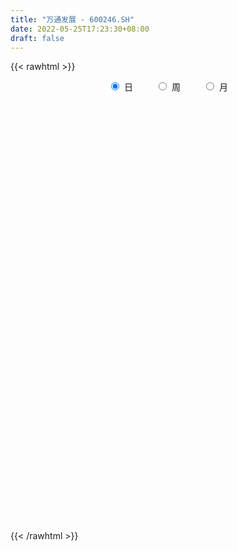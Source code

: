 ```yaml
---
title: "万通发展 - 600246.SH"
date: 2022-05-25T17:23:30+08:00
draft: false
---
```

{{< rawhtml >}}
    <div style="text-align: center">
        <label style="padding: 1rem;"><input style="margin-right: .5rem" type="radio" name="period" value="D" checked onclick="period_change(this)">日</label>
        <label style="padding: 1rem;"><input style="margin-right: .5rem" type="radio" name="period" value="W" onclick="period_change(this)">周</label>
        <label style="padding: 1rem;"><input style="margin-right: .5rem" type="radio" name="period" value="M" onclick="period_change(this)">月</label>
    </div>
    <div id="chart" style="height: 700px;"></div> 
    <script type="text/javascript">
        const D_v = [87938.74,105705.21,79748.39,84079.21,67753.0,96784.59,101679.79,54487.61,78947.81,109492.82,196661.66,233052.85,164379.0,162866.41,115096.45,142203.8,190985.53,94074.2,113447.86,82380.05,127275.2,66429.87,91748.82,94749.51,447843.12,274051.72,190116.51,117965.64,335698.42,199080.59,201686.2,213977.98,192231.61,150925.6,183000.1,182806.43,135253.0,148408.04,197771.12,199837.8,123724.48,126803.97,102154.32,67545.72,72950.92,143987.69,84179.2,65305.65,72072.08,120790.96,132689.54,175206.76,170753.33,95706.5,133489.0,90279.74,332330.78,248441.33,243579.97,261701.42,180852.67,150483.95,144993.26,101932.92,151175.47,145374.19,115276.89,155466.36,142687.84,182895.59,190514.17,226575.9,193501.93,232677.65,403049.65,298555.45,182638.3,164910.5,451802.28,287966.37,246741.93,219027.91,198412.11,323009.51,469907.04,398719.49,301145.8,191804.95,326942.3,228802.77,528647.01,334852.06,318289.4,241506.47,165234.41,413880.65,239050.57,268976.0,182842.56,234268.83,128198.8,156142.39,265069.14,238328.92,274389.47,298831.0,189888.68,160169.3,174524.7,185608.09,120347.91,326868.23,178137.96,334455.81,209322.65,140442.25,147379.59,103461.8,251833.21,178098.73,197654.49,175236.4,337300.47,205131.62,202177.77,184910.45,182194.24,384245.81,723736.55,584803.42,413679.31,286272.84,254857.63,245807.75,168158.85,164724.99,193074.59,178252.24,243444.59,282026.63,255952.92,191064.12,329225.37,290972.77,141288.6,276977.95,170788.59,232578.35,235708.48,174202.8,183439.33,122861.78,175111.41,131538.77,133635.16,107723.79,114111.83,157372.79,119787.69,185635.18,161199.1,230492.92,196527.46,184870.41,149199.05,199491.31,163688.81,197348.81,143620.21,188131.01,164039.0,113246.4,133543.42,203527.97,136098.41,106404.93,180162.94,73585.7,75172.0,117587.03,93123.21,129126.75,90220.2,68394.03,74140.77,61768.07,73509.72,123836.93,78716.68,263560.14,258984.43,148370.63,89999.64,111117.13,90478.28,72493.6,75954.26,88934.0,94970.79,178173.01,130356.88,181296.58,150867.74,134243.61,159316.48,119951.76,61874.51,97017.49,301991.88,449218.97,235399.03,265771.55,141581.05,117093.55,169027.02,169610.81,179154.9,157718.59,161328.78,259662.74,214470.97,129131.24,101929.28,106597.0,157613.23,146447.65,157037.3,109873.89,259696.82,268751.21,179144.39,293618.61,279923.12,216645.96,236876.72,156417.56,101132.27,88201.04,172040.37,150042.9,94585.6,312136.8,297291.66,157965.11,176985.82,228010.25,235175.89,160597.07,156674.72,108032.22]
const D_histogram = [0.0,-0.015954416,-0.0429505605,-0.0568472485,-0.0680571636,-0.0493987078,-0.0377737421,-0.0234224179,-0.0055084942,0.0226463483,0.061436051,0.0983362662,0.1223210392,0.1360363708,0.1276079179,0.109280219,0.1192829229,0.1117848077,0.0883503884,0.0661653313,0.0291829307,0.002028776,-0.0283953859,-0.0260243361,0.0230023797,0.0239828078,0.0189934085,0.0015460269,0.0301699811,0.039514383,0.0349184715,0.0319572069,0.0301029047,0.007911191,-0.0143951436,-0.0189785835,-0.0211046016,-0.031103454,-0.0658634514,-0.0797094236,-0.0935792735,-0.0943983667,-0.0989047634,-0.1001552207,-0.0977947399,-0.0809464832,-0.0742234119,-0.0625426955,-0.0603497542,-0.055146502,-0.0488416949,-0.0739744748,-0.0694623726,-0.0553821186,-0.0359166156,-0.0229487684,0.0216950514,0.0659340609,0.1029827478,0.0963335629,0.0879514615,0.0787221461,0.0584172028,0.0435887241,0.0322325964,0.0076202976,-0.0080734474,-0.0173361226,-0.0111938477,0.0036692997,0.0244873605,0.0472525402,0.0610025769,0.0669659065,0.1007686277,0.0855630332,0.0836380742,0.0771839088,0.1248510658,0.1455829931,0.1486520018,0.1273870122,0.0878652891,0.0777009054,0.1137344663,0.1350943599,0.1388095117,0.1481849211,0.1404953766,0.1477197964,0.0984825837,0.104281324,0.0789398585,0.0467160164,0.0072939493,-0.0901112478,-0.1445191343,-0.201980785,-0.2278895842,-0.2251241359,-0.2129525635,-0.1746164544,-0.0985182175,-0.039530308,-0.021072385,-0.0308519689,-0.0443455859,-0.0580823033,-0.0660134954,-0.0620815529,-0.0629040061,-0.0333347518,-0.0212903717,-0.0488928765,-0.0800033994,-0.0898014652,-0.0753121633,-0.0698004468,-0.066216491,-0.0574960081,-0.0682183289,-0.0763695712,-0.0867751845,-0.1112522456,-0.1136561979,-0.1254526242,-0.1090465659,-0.0283501591,0.0840093331,0.1597171348,0.2272649104,0.2294796468,0.2181855414,0.2202171281,0.2070182228,0.1857695657,0.1608041398,0.1197732765,0.0437474075,-0.0350107214,-0.1017003004,-0.1532687128,-0.1412527081,-0.1120273603,-0.0854175938,-0.0476075808,-0.0340071518,-0.0496179781,-0.0775010056,-0.0884633372,-0.0995309945,-0.104114042,-0.1226622364,-0.131480846,-0.1276955931,-0.1267668713,-0.1184538527,-0.0961056522,-0.0805910197,-0.0961543969,-0.1084638494,-0.0769980073,-0.033608542,0.003569293,0.0138369108,-0.0048192364,-0.0016864942,0.0251535485,0.0277361167,0.0066196747,-0.0110282071,-0.0191700297,-0.0247121982,-0.0486997525,-0.0471421618,-0.0589036994,-0.0725190061,-0.0583374249,-0.0464890513,0.0003960048,0.0316829648,0.0553100742,0.0491589671,0.0481663943,0.0624746984,0.0650591858,0.0676697656,0.0706437923,0.0671469391,0.1138695474,0.0942716141,0.0664647507,0.0373715906,0.003168549,-0.01139168,-0.0211472358,-0.0349898339,-0.0442069439,-0.0499409547,-0.0620118876,-0.053668029,-0.0181655904,-0.008941855,-0.0179285981,-0.0122902879,-0.0111545446,-0.0033023874,0.0019736252,0.0678951952,0.1171636302,0.1129393022,0.1300339722,0.1261132875,0.1076623233,0.09550397,0.0749458586,0.0525825215,0.0448182435,0.0114095242,0.0230031289,-0.0093326497,-0.0285573738,-0.0557222323,-0.0582330122,-0.0424740427,-0.0638565003,-0.051092495,-0.0602366433,-0.1239772364,-0.1538580265,-0.2110150285,-0.2856200812,-0.2868272481,-0.2470566129,-0.1914199319,-0.1506551852,-0.1114328109,-0.0698738764,-0.0205734662,0.0297652797,0.0652846203,0.1392824431,0.2115032865,0.2489862334,0.274289088,0.2829861758,0.2744306026,0.2638188831,0.2199645662,0.1800463643]
const D_fast = [0.0,-0.0199430199,-0.0576768046,-0.0857853047,-0.1140095108,-0.1077007319,-0.1055192017,-0.097023482,-0.0804866818,-0.0466702523,0.0074784632,0.068962745,0.1235277778,0.171252202,0.1947257286,0.2037180845,0.2435415191,0.2639896058,0.2626427836,0.2569990593,0.2273123914,0.2006654306,0.1631424223,0.1590073881,0.2137846988,0.2207608289,0.2205197817,0.2034589068,0.2396253563,0.258848354,0.2629820604,0.2680100975,0.2736815214,0.2534676055,0.2275624849,0.2182343992,0.2108322306,0.1930575147,0.1418316545,0.1080583264,0.0707936582,0.0463749733,0.0171423858,-0.0091468767,-0.0312350809,-0.034623445,-0.0464562267,-0.0504111841,-0.0633056814,-0.0718890548,-0.0777946714,-0.12142107,-0.1342745609,-0.1340398366,-0.1235534875,-0.1163228324,-0.0662552498,-0.005532725,0.0572616489,0.0746958547,0.0883016186,0.0987528398,0.0930521972,0.0891208995,0.085822921,0.0631156965,0.0454035896,0.0318068838,0.0351506968,0.0509311691,0.07787107,0.1124493847,0.1414500657,0.1641548719,0.2231497501,0.2293349139,0.2483194734,0.2611612853,0.3400412087,0.3971688842,0.4374008934,0.4479826569,0.430427256,0.4396880986,0.5041552762,0.5592887597,0.5977062894,0.6441279291,0.6715622288,0.7157165977,0.6911000309,0.7229691022,0.7173626013,0.6968177633,0.6592191835,0.5392861744,0.4487485044,0.3407916574,0.2579104622,0.2043948765,0.163328308,0.1580103035,0.209478986,0.2585843186,0.2717741454,0.2542815692,0.2297015558,0.2014442626,0.1770096965,0.1654212508,0.1488727961,0.1701083625,0.1768301497,0.1370044257,0.085893053,0.0536446208,0.049305882,0.0373674868,0.0243973198,0.0187438007,-0.0090331023,-0.0362767374,-0.0683761468,-0.1206662694,-0.1514842711,-0.1946438534,-0.2054994367,-0.1318905696,0.0014712559,0.1171083412,0.2414723444,0.3010569926,0.3443092725,0.4013951412,0.4399507917,0.4651445259,0.4803801351,0.4692925908,0.4042035736,0.3166927645,0.2245781104,0.1346925198,0.1113953474,0.1126138551,0.1178692232,0.143777341,0.1488759821,0.1208606612,0.0736023823,0.0405242164,0.0045738105,-0.0260377475,-0.075251501,-0.1169403221,-0.1450789674,-0.1758419635,-0.197142408,-0.1988206206,-0.2034537431,-0.2430557195,-0.2824811344,-0.2702647941,-0.2352774643,-0.197207306,-0.1834804606,-0.2033414169,-0.2006302981,-0.1675018683,-0.157985271,-0.1774467942,-0.1978517279,-0.2107860579,-0.2225062759,-0.2586687684,-0.2688967181,-0.2953841805,-0.3271292388,-0.3275320138,-0.327305903,-0.2803218458,-0.2411141445,-0.2036595166,-0.197520882,-0.1864718562,-0.1565448775,-0.1376955936,-0.1181675724,-0.0975325977,-0.0842427161,-0.009052721,-0.0050827507,-0.0162734265,-0.0360236889,-0.0694345932,-0.0868427423,-0.101885107,-0.1244751636,-0.1447440096,-0.1629632591,-0.1905371639,-0.1956103125,-0.1646492716,-0.1576609999,-0.1711298925,-0.1685641543,-0.1702170471,-0.1631904868,-0.1574210679,-0.074525699,0.0040336435,0.028044141,0.0776473041,0.1052549413,0.1137195579,0.1254371971,0.1236155503,0.1143978436,0.1178381264,0.0872817882,0.1046261752,0.0699572342,0.0435931666,0.00249775,-0.014571283,-0.0094308241,-0.0467774068,-0.0467865253,-0.0709898344,-0.1657247366,-0.2340700333,-0.3439807925,-0.4899908654,-0.5629048443,-0.5848983623,-0.5771166643,-0.5740157139,-0.5626515423,-0.5385610769,-0.4944040333,-0.4366239675,-0.3847834718,-0.2759650382,-0.1508683733,-0.051138868,0.0427362586,0.1221798904,0.1822319679,0.2375749691,0.2487117938,0.253805183]
const D_slow = [0.0,-0.003988604,-0.0147262441,-0.0289380562,-0.0459523471,-0.0583020241,-0.0677454596,-0.0736010641,-0.0749781876,-0.0693166006,-0.0539575878,-0.0293735213,0.0012067386,0.0352158312,0.0671178107,0.0944378655,0.1242585962,0.1522047981,0.1742923952,0.190833728,0.1981294607,0.1986366547,0.1915378082,0.1850317242,0.1907823191,0.1967780211,0.2015263732,0.2019128799,0.2094553752,0.219333971,0.2280635888,0.2360528906,0.2435786167,0.2455564145,0.2419576286,0.2372129827,0.2319368323,0.2241609688,0.2076951059,0.18776775,0.1643729317,0.14077334,0.1160471492,0.091008344,0.066559659,0.0463230382,0.0277671852,0.0121315113,-0.0029559272,-0.0167425527,-0.0289529765,-0.0474465952,-0.0648121883,-0.078657718,-0.0876368719,-0.093374064,-0.0879503011,-0.0714667859,-0.0457210989,-0.0216377082,0.0003501572,0.0200306937,0.0346349944,0.0455321754,0.0535903245,0.0554953989,0.0534770371,0.0491430064,0.0463445445,0.0472618694,0.0533837095,0.0651968446,0.0804474888,0.0971889654,0.1223811224,0.1437718807,0.1646813992,0.1839773764,0.2151901429,0.2515858911,0.2887488916,0.3205956447,0.3425619669,0.3619871933,0.3904208099,0.4241943998,0.4588967778,0.495943008,0.5310668522,0.5679968013,0.5926174472,0.6186877782,0.6384227428,0.6501017469,0.6519252342,0.6293974223,0.5932676387,0.5427724425,0.4858000464,0.4295190124,0.3762808715,0.3326267579,0.3079972036,0.2981146266,0.2928465303,0.2851335381,0.2740471416,0.2595265658,0.243023192,0.2275028037,0.2117768022,0.2034431143,0.1981205213,0.1858973022,0.1658964524,0.1434460861,0.1246180452,0.1071679336,0.0906138108,0.0762398088,0.0591852266,0.0400928338,0.0183990376,-0.0094140238,-0.0378280732,-0.0691912293,-0.0964528708,-0.1035404105,-0.0825380772,-0.0426087935,0.014207434,0.0715773458,0.1261237311,0.1811780131,0.2329325688,0.2793749603,0.3195759952,0.3495193143,0.3604561662,0.3517034859,0.3262784108,0.2879612326,0.2526480555,0.2246412155,0.203286817,0.1913849218,0.1828831339,0.1704786393,0.1511033879,0.1289875536,0.104104805,0.0780762945,0.0474107354,0.0145405239,-0.0173833744,-0.0490750922,-0.0786885554,-0.1027149684,-0.1228627234,-0.1469013226,-0.1740172849,-0.1932667868,-0.2016689223,-0.200776599,-0.1973173713,-0.1985221804,-0.198943804,-0.1926554168,-0.1857213877,-0.184066469,-0.1868235208,-0.1916160282,-0.1977940778,-0.2099690159,-0.2217545563,-0.2364804812,-0.2546102327,-0.2691945889,-0.2808168517,-0.2807178505,-0.2727971093,-0.2589695908,-0.246679849,-0.2346382505,-0.2190195759,-0.2027547794,-0.185837338,-0.1681763899,-0.1513896552,-0.1229222683,-0.0993543648,-0.0827381771,-0.0733952795,-0.0726031422,-0.0754510623,-0.0807378712,-0.0894853297,-0.1005370657,-0.1130223044,-0.1285252763,-0.1419422835,-0.1464836811,-0.1487191449,-0.1532012944,-0.1562738664,-0.1590625025,-0.1598880994,-0.1593946931,-0.1424208943,-0.1131299867,-0.0848951612,-0.0523866681,-0.0208583462,0.0060572346,0.0299332271,0.0486696917,0.0618153221,0.073019883,0.075872264,0.0816230462,0.0792898838,0.0721505404,0.0582199823,0.0436617293,0.0330432186,0.0170790935,0.0043059698,-0.0107531911,-0.0417475002,-0.0802120068,-0.1329657639,-0.2043707842,-0.2760775963,-0.3378417495,-0.3856967324,-0.4233605287,-0.4512187315,-0.4686872005,-0.4738305671,-0.4663892472,-0.4500680921,-0.4152474813,-0.3623716597,-0.3001251014,-0.2315528294,-0.1608062854,-0.0921986348,-0.026243914,0.0287472276,0.0737588186]
const D_data = [['2021-05-14', 7.86, 7.69, 7.63, 7.86],['2021-05-17', 7.63, 7.44, 7.31, 7.64],['2021-05-18', 7.38, 7.16, 7.13, 7.46],['2021-05-19', 7.22, 7.17, 7.09, 7.34],['2021-05-20', 7.15, 7.08, 7.07, 7.22],['2021-05-21', 7.17, 7.42, 7.05, 7.52],['2021-05-24', 7.34, 7.37, 7.28, 7.61],['2021-05-25', 7.42, 7.44, 7.32, 7.5],['2021-05-26', 7.46, 7.55, 7.4, 7.58],['2021-05-27', 7.55, 7.8, 7.55, 7.82],['2021-05-28', 7.8, 8.14, 7.73, 8.16],['2021-05-31', 8.2, 8.38, 8.1, 8.5],['2021-06-01', 8.39, 8.47, 8.2, 8.51],['2021-06-02', 8.43, 8.55, 8.43, 8.84],['2021-06-03', 8.75, 8.4, 8.36, 8.78],['2021-06-04', 8.4, 8.31, 8.11, 8.48],['2021-06-07', 8.38, 8.75, 8.24, 8.9],['2021-06-08', 8.75, 8.65, 8.56, 8.93],['2021-06-09', 8.57, 8.47, 8.24, 8.6],['2021-06-10', 8.34, 8.45, 8.34, 8.6],['2021-06-11', 8.53, 8.17, 8.11, 8.53],['2021-06-15', 8.18, 8.16, 8.1, 8.38],['2021-06-16', 8.16, 7.98, 7.97, 8.24],['2021-06-17', 8.0, 8.32, 7.91, 8.47],['2021-06-18', 8.37, 9.07, 8.14, 9.15],['2021-06-21', 8.9, 8.65, 8.51, 8.9],['2021-06-22', 8.66, 8.61, 8.55, 8.87],['2021-06-23', 8.51, 8.43, 8.4, 8.65],['2021-06-24', 8.43, 9.08, 8.4, 9.26],['2021-06-25', 9.23, 9.0, 8.86, 9.3],['2021-06-28', 9.12, 8.9, 8.88, 9.34],['2021-06-29', 8.99, 8.96, 8.89, 9.35],['2021-06-30', 9.0, 9.02, 8.95, 9.25],['2021-07-01', 9.08, 8.75, 8.7, 9.14],['2021-07-02', 8.8, 8.66, 8.57, 8.98],['2021-07-05', 8.73, 8.83, 8.66, 9.18],['2021-07-06', 8.88, 8.86, 8.75, 9.15],['2021-07-07', 8.88, 8.74, 8.6, 8.89],['2021-07-08', 8.77, 8.3, 8.19, 8.79],['2021-07-09', 8.35, 8.4, 8.11, 8.64],['2021-07-12', 8.45, 8.28, 8.19, 8.49],['2021-07-13', 8.28, 8.35, 8.14, 8.44],['2021-07-14', 8.34, 8.23, 8.15, 8.36],['2021-07-15', 8.26, 8.19, 8.13, 8.32],['2021-07-16', 8.22, 8.17, 8.11, 8.25],['2021-07-19', 8.24, 8.34, 8.2, 8.55],['2021-07-20', 8.28, 8.22, 8.1, 8.36],['2021-07-21', 8.22, 8.28, 8.11, 8.29],['2021-07-22', 8.28, 8.15, 8.13, 8.29],['2021-07-23', 8.16, 8.16, 7.92, 8.29],['2021-07-26', 8.2, 8.16, 7.95, 8.28],['2021-07-27', 8.16, 7.66, 7.6, 8.16],['2021-07-28', 7.66, 7.91, 7.63, 7.99],['2021-07-29', 7.99, 8.02, 7.89, 8.07],['2021-07-30', 8.02, 8.13, 7.88, 8.16],['2021-08-02', 8.1, 8.1, 7.96, 8.14],['2021-08-03', 8.1, 8.64, 8.03, 8.81],['2021-08-04', 8.59, 8.9, 8.46, 9.02],['2021-08-05', 8.88, 9.09, 8.83, 9.28],['2021-08-06', 9.18, 8.7, 8.6, 9.18],['2021-08-09', 8.77, 8.71, 8.32, 8.83],['2021-08-10', 8.72, 8.72, 8.58, 8.95],['2021-08-11', 8.72, 8.56, 8.55, 8.81],['2021-08-12', 8.62, 8.58, 8.3, 8.65],['2021-08-13', 8.59, 8.59, 8.41, 8.88],['2021-08-16', 8.43, 8.35, 8.31, 8.55],['2021-08-17', 8.35, 8.36, 8.29, 8.5],['2021-08-18', 8.39, 8.37, 8.14, 8.47],['2021-08-19', 8.4, 8.55, 8.29, 8.63],['2021-08-20', 8.58, 8.72, 8.46, 8.88],['2021-08-23', 8.81, 8.91, 8.72, 9.03],['2021-08-24', 9.01, 9.09, 8.9, 9.24],['2021-08-25', 9.14, 9.13, 9.04, 9.34],['2021-08-26', 9.24, 9.15, 8.91, 9.24],['2021-08-27', 9.09, 9.69, 9.02, 9.79],['2021-08-30', 9.83, 9.22, 9.1, 9.9],['2021-08-31', 9.24, 9.43, 9.1, 9.55],['2021-09-01', 9.44, 9.44, 9.2, 9.48],['2021-09-02', 9.4, 10.34, 9.35, 10.37],['2021-09-03', 10.42, 10.33, 10.1, 10.55],['2021-09-06', 10.19, 10.33, 9.9, 10.4],['2021-09-07', 10.21, 10.13, 10.02, 10.35],['2021-09-08', 10.13, 9.87, 9.83, 10.16],['2021-09-09', 9.87, 10.22, 9.86, 10.4],['2021-09-10', 10.14, 11.0, 9.96, 11.14],['2021-09-13', 11.1, 11.13, 10.67, 11.58],['2021-09-14', 11.17, 11.15, 11.02, 11.56],['2021-09-15', 11.18, 11.44, 11.01, 11.48],['2021-09-16', 11.45, 11.42, 11.34, 12.04],['2021-09-17', 11.49, 11.8, 11.36, 11.85],['2021-09-22', 11.39, 11.16, 10.62, 11.6],['2021-09-23', 11.15, 11.9, 11.03, 12.0],['2021-09-24', 11.9, 11.62, 11.31, 11.9],['2021-09-27', 11.55, 11.52, 11.07, 11.76],['2021-09-28', 11.56, 11.35, 11.35, 11.64],['2021-09-29', 11.3, 10.31, 10.23, 11.3],['2021-09-30', 10.31, 10.43, 10.29, 10.77],['2021-10-08', 10.57, 10.03, 9.8, 10.76],['2021-10-11', 10.15, 10.1, 9.65, 10.22],['2021-10-12', 10.05, 10.28, 10.0, 10.65],['2021-10-13', 10.29, 10.32, 10.18, 10.55],['2021-10-14', 10.28, 10.68, 10.2, 10.77],['2021-10-15', 10.55, 11.4, 10.52, 11.5],['2021-10-18', 11.35, 11.54, 11.06, 11.75],['2021-10-19', 11.45, 11.26, 11.08, 11.72],['2021-10-20', 11.4, 10.95, 10.84, 11.56],['2021-10-21', 10.95, 10.85, 10.73, 11.13],['2021-10-22', 10.9, 10.77, 10.74, 11.16],['2021-10-25', 10.77, 10.77, 10.46, 10.88],['2021-10-26', 10.8, 10.89, 10.79, 11.2],['2021-10-27', 10.89, 10.82, 10.6, 10.96],['2021-10-28', 10.9, 11.27, 10.82, 11.48],['2021-10-29', 11.39, 11.17, 10.94, 11.39],['2021-11-01', 10.98, 10.63, 10.19, 10.98],['2021-11-02', 10.71, 10.4, 10.34, 10.85],['2021-11-03', 10.46, 10.51, 10.21, 10.73],['2021-11-04', 10.61, 10.78, 10.45, 10.9],['2021-11-05', 10.79, 10.68, 10.61, 10.89],['2021-11-08', 10.69, 10.64, 10.58, 11.3],['2021-11-09', 10.5, 10.7, 10.43, 10.8],['2021-11-10', 10.75, 10.41, 10.24, 10.76],['2021-11-11', 10.37, 10.34, 10.26, 10.65],['2021-11-12', 10.35, 10.2, 9.76, 10.4],['2021-11-15', 10.18, 9.85, 9.71, 10.18],['2021-11-16', 9.96, 9.96, 9.85, 10.25],['2021-11-17', 10.0, 9.7, 9.6, 10.02],['2021-11-18', 9.7, 9.96, 9.55, 10.05],['2021-11-19', 10.0, 10.96, 9.97, 10.96],['2021-11-22', 11.0, 11.89, 10.96, 12.06],['2021-11-23', 11.99, 12.03, 11.89, 12.39],['2021-11-24', 12.03, 12.47, 11.98, 12.93],['2021-11-25', 12.53, 12.03, 12.0, 12.61],['2021-11-26', 12.02, 12.03, 11.75, 12.25],['2021-11-29', 11.8, 12.37, 11.8, 12.58],['2021-11-30', 12.41, 12.35, 12.13, 12.66],['2021-12-01', 12.2, 12.35, 12.2, 12.56],['2021-12-02', 12.5, 12.36, 12.15, 12.5],['2021-12-03', 12.46, 12.14, 12.0, 12.47],['2021-12-06', 12.16, 11.5, 11.49, 12.27],['2021-12-07', 11.54, 11.1, 10.95, 11.6],['2021-12-08', 11.18, 10.85, 10.67, 11.21],['2021-12-09', 10.75, 10.66, 10.62, 10.89],['2021-12-10', 10.66, 11.27, 10.2, 11.38],['2021-12-13', 11.27, 11.53, 11.27, 11.89],['2021-12-14', 11.6, 11.6, 11.4, 11.74],['2021-12-15', 11.66, 11.89, 11.2, 12.1],['2021-12-16', 11.88, 11.72, 11.68, 12.04],['2021-12-17', 11.74, 11.34, 11.2, 11.74],['2021-12-20', 11.35, 11.04, 11.04, 11.72],['2021-12-21', 11.2, 11.1, 10.95, 11.25],['2021-12-22', 11.12, 10.98, 10.8, 11.2],['2021-12-23', 10.99, 10.95, 10.86, 11.09],['2021-12-24', 10.9, 10.63, 10.54, 11.05],['2021-12-27', 10.64, 10.58, 10.38, 10.86],['2021-12-28', 10.57, 10.62, 10.43, 10.86],['2021-12-29', 10.66, 10.49, 10.42, 10.69],['2021-12-30', 10.49, 10.5, 10.4, 10.68],['2021-12-31', 10.47, 10.66, 10.32, 10.75],['2022-01-04', 10.69, 10.59, 10.52, 10.71],['2022-01-05', 10.6, 10.11, 10.0, 10.65],['2022-01-06', 10.08, 9.97, 9.89, 10.33],['2022-01-07', 9.99, 10.47, 9.93, 10.58],['2022-01-10', 10.46, 10.75, 10.3, 10.95],['2022-01-11', 10.79, 10.85, 10.49, 10.97],['2022-01-12', 10.92, 10.62, 10.59, 10.92],['2022-01-13', 10.6, 10.21, 10.09, 10.65],['2022-01-14', 10.2, 10.41, 10.12, 10.58],['2022-01-17', 10.49, 10.77, 10.35, 10.82],['2022-01-18', 10.68, 10.54, 10.42, 10.9],['2022-01-19', 10.47, 10.18, 10.15, 10.54],['2022-01-20', 10.3, 10.09, 9.99, 10.32],['2022-01-21', 10.04, 10.1, 9.99, 10.16],['2022-01-24', 10.09, 10.05, 9.63, 10.16],['2022-01-25', 10.0, 9.68, 9.6, 10.22],['2022-01-26', 9.72, 9.87, 9.5, 9.92],['2022-01-27', 9.96, 9.6, 9.6, 9.96],['2022-01-28', 9.75, 9.42, 9.28, 9.81],['2022-02-07', 9.58, 9.68, 9.44, 9.75],['2022-02-08', 9.72, 9.64, 9.48, 9.79],['2022-02-09', 9.64, 10.18, 9.63, 10.23],['2022-02-10', 10.24, 10.17, 10.0, 10.27],['2022-02-11', 10.13, 10.22, 10.0, 10.46],['2022-02-14', 10.18, 9.9, 9.85, 10.18],['2022-02-15', 9.86, 9.95, 9.8, 10.05],['2022-02-16', 9.97, 10.19, 9.95, 10.25],['2022-02-17', 10.26, 10.11, 10.08, 10.26],['2022-02-18', 10.03, 10.15, 10.0, 10.24],['2022-02-21', 10.1, 10.2, 9.99, 10.23],['2022-02-22', 10.23, 10.15, 10.09, 10.23],['2022-02-23', 10.15, 10.95, 10.12, 11.0],['2022-02-24', 10.89, 10.26, 10.15, 10.9],['2022-02-25', 10.3, 10.08, 10.02, 10.42],['2022-02-28', 10.12, 9.94, 9.85, 10.12],['2022-03-01', 9.97, 9.71, 9.69, 9.98],['2022-03-02', 9.72, 9.81, 9.57, 9.87],['2022-03-03', 9.8, 9.78, 9.74, 9.94],['2022-03-04', 9.78, 9.63, 9.56, 9.8],['2022-03-07', 9.51, 9.58, 9.47, 9.77],['2022-03-08', 9.58, 9.53, 9.3, 9.64],['2022-03-09', 9.54, 9.34, 8.77, 9.55],['2022-03-10', 9.5, 9.52, 9.29, 9.78],['2022-03-11', 9.4, 9.93, 9.18, 10.04],['2022-03-14', 9.82, 9.69, 9.69, 10.08],['2022-03-15', 9.68, 9.43, 9.3, 9.72],['2022-03-16', 9.44, 9.57, 9.2, 9.76],['2022-03-17', 9.6, 9.5, 9.5, 9.72],['2022-03-18', 9.46, 9.58, 9.36, 9.6],['2022-03-21', 9.58, 9.56, 9.49, 9.79],['2022-03-22', 9.5, 10.52, 9.5, 10.52],['2022-03-23', 10.38, 10.68, 10.3, 10.87],['2022-03-24', 10.56, 10.21, 10.18, 10.67],['2022-03-25', 10.21, 10.6, 10.12, 10.77],['2022-03-28', 10.56, 10.47, 10.31, 10.7],['2022-03-29', 10.4, 10.32, 10.21, 10.54],['2022-03-30', 10.32, 10.4, 10.23, 10.65],['2022-03-31', 10.4, 10.28, 10.15, 10.49],['2022-04-01', 10.14, 10.2, 9.92, 10.26],['2022-04-06', 10.19, 10.35, 9.98, 10.38],['2022-04-07', 10.2, 9.95, 9.9, 10.4],['2022-04-08', 10.07, 10.48, 10.03, 10.67],['2022-04-11', 10.43, 9.89, 9.71, 10.48],['2022-04-12', 9.85, 9.91, 9.55, 10.17],['2022-04-13', 9.91, 9.66, 9.63, 9.99],['2022-04-14', 9.74, 9.85, 9.61, 9.97],['2022-04-15', 9.81, 10.08, 9.75, 10.32],['2022-04-18', 9.9, 9.56, 9.54, 9.99],['2022-04-19', 9.55, 9.92, 9.51, 10.06],['2022-04-20', 9.99, 9.61, 9.6, 10.05],['2022-04-21', 9.66, 8.65, 8.65, 9.66],['2022-04-22', 8.91, 8.7, 7.91, 8.91],['2022-04-25', 8.6, 7.96, 7.83, 8.6],['2022-04-26', 7.97, 7.16, 7.16, 8.02],['2022-04-27', 7.17, 7.61, 7.17, 7.75],['2022-04-28', 7.67, 7.97, 7.52, 8.0],['2022-04-29', 8.01, 8.2, 7.91, 8.52],['2022-05-05', 8.2, 8.08, 7.91, 8.26],['2022-05-06', 7.96, 8.11, 7.65, 8.29],['2022-05-09', 8.13, 8.22, 8.0, 8.32],['2022-05-10', 8.17, 8.46, 8.06, 8.62],['2022-05-11', 8.46, 8.68, 8.35, 9.05],['2022-05-12', 8.59, 8.7, 8.51, 8.85],['2022-05-13', 8.75, 9.5, 8.75, 9.57],['2022-05-16', 9.63, 9.96, 9.5, 10.0],['2022-05-17', 9.87, 9.96, 9.87, 10.18],['2022-05-18', 9.99, 10.15, 9.8, 10.3],['2022-05-19', 10.1, 10.23, 10.01, 10.5],['2022-05-20', 10.24, 10.22, 10.15, 10.38],['2022-05-23', 10.15, 10.35, 10.15, 10.55],['2022-05-24', 10.35, 9.98, 9.95, 10.44],['2022-05-25', 10.01, 9.97, 9.73, 10.07]]
const W_v = [279710.08,387690.49,400660.36,328759.03,239494.68,271806.85,255507.46,362134.45,355938.5600000001,347904.87,664259.0700000001,533150.74,199109.6,134520.83,133650.86,168968.42,125394.18,178414.76,161386.46,133185.01,100355.12,187813.04,85320.62,79148.23,307838.39,1379061.3799999999,1637163.3399999999,560386.6,1306377.5900000001,493210.97,208131.85,219648.95,405364.95,282408.38,297571.16,199084.11,162091.74,66471.16,101527.37,112628.38,69575.12,39693.59,107324.91,56170.54,97235.27,101715.66,76119.8,174779.92,303301.02,132563.49,199157.08,178789.02,66499.86,185998.94,421636.34,173007.68,124612.06,136960.25,68169.46,91355.91,60384.1,90877.25,46680.56,128311.44,120906.05,144972.25,137918.26,138326.64,204236.49,215246.9,57982.7,106940.28,155305.49,163859.5,79051.96,38983.61,187123.75,65849.04,46035.23,171951.6,97470.37,401629.47,333411.1899999999,403694.58,237725.54,228451.89,562960.59,348477.33,278763.01,229095.03,1010470.4700000001,204294.95,278171.05,608659.6100000001,235081.42,171250.73,123202.35,86381.43,89626.91,94524.81,113063.08,58481.29,46751.9,77410.08,69782.88,152671.15,111792.46,73420.25,58566.78,117062.31,95068.69,153454.08,153816.48,14197.99,55916.78,89667.72,67237.6,151994.79,294746.05,186612.91,152377.2,269674.79,377729.97,286804.41,365196.55,799641.7300000001,659672.5699999999,672137.2699999999,883172.85,383666.11,591547.36,385772.95,451490.15,442402.03,350165.72,608037.71,613254.5599999999,1394231.5899999999,1136224.6200000001,1149106.03,1304604.4000000001,833223.52,849584.3999999999,601505.1799999999,867144.6599999999,880410.8400000001,798885.8699999999,930566.15,696299.98,794814.8500000001,406996.88,676142.52,1238920.01,1603398.95,1228239.25,975943.53,935075.8199999999,806448.9199999999,737097.1800000001,924705.1000000001,2000848.04,1587300.3800000001,1246923.1899999999,1026550.8499999999,868894.1799999999,142845.7,639994.5700000001,1039657.8799999999,949621.6799999999,951637.53,512001.98,670060.4,842079.3799999999,1087091.1299999999,822108.3799999999,498738.12,627370.65,383577.37,617893.5700000001,468577.11,455609.57,584035.0,362085.85,171116.2,147248.32,465356.87,403131.74,285430.91,452542.02,872840.0700000001,687066.75,334075.26,732079.63,691652.89,482534.01,175469.15,573652.8200000001,434070.4,541269.6900000001,817598.51,608162.84,700771.3200000001,1116912.8800000001,941821.49,864076.3899999999,493179.41,486335.5800000001,707845.13,1176333.24,729438.27,741700.87,1246319.3,1385872.8999999999,1457098.5,1447415.3100000001,1181788.4700000002,1059672.1000000001,268976.0,966521.7200000001,1161607.3700000001,985486.89,935062.1,1140123.2999999998,1158659.8900000001,2263349.7500000005,950018.4199999999,1301713.6299999999,1112606.26,891323.8,644382.34,697114.89,893777.04,806385.4300000001,759737.6699999999,488594.69,368032.79,873468.8099999999,440042.91,673731.26,626254.1,1349398.9199999999,776467.33,578710.11,709741.72,941806.8699999999,1206208.8,257549.83,817006.71,1095428.73,425304.01]
const W_histogram = [0.0,-0.0024888889,-0.0001857803,-0.0099008744,-0.0228963279,-0.0229320254,-0.021619151,-0.0163726462,-0.0182157108,-0.0138088049,-0.0025761625,-0.0044195249,-0.0081425099,-0.0177948968,-0.0268902141,-0.0450410832,-0.0510423583,-0.0725973429,-0.0808630012,-0.0770800261,-0.0713582573,-0.0589681674,-0.0472659764,-0.0364942847,-0.0031875319,0.081638022,0.0879100593,0.092242076,0.0663432458,0.0282995653,0.0063162182,0.0098131957,0.009827656,0.0126011991,0.0119649531,0.0011246654,0.003701792,0.0008817977,0.0029041277,-0.0008494477,-0.0036721793,-0.0045170716,-0.0034486751,-0.0012292132,-0.0008843392,-0.006695498,-0.0085977267,-0.0110321382,-0.0148917957,-0.0094720884,0.0114376339,0.027896058,0.0338032643,0.055072171,0.0431135236,0.0332315895,0.0100581433,-0.002729969,-0.0120974011,-0.0162941543,-0.0194945402,-0.015597708,-0.0143135127,-0.0284606522,-0.0408349648,-0.0375972625,-0.031531448,-0.0270789702,-0.0156662543,-0.020479546,-0.0188968644,-0.0183485128,-0.0165591452,-0.0196830925,-0.0250461914,-0.0233441489,-0.0122401438,-0.0033087023,-0.0005839148,0.0181415198,0.0283421715,0.0469975867,0.0692418062,0.0861510109,0.1017670151,0.116772728,0.1303367675,0.1257283401,0.1221930456,0.1192435752,0.0965181409,0.062368836,0.022081869,0.0169216515,-0.0110323679,-0.0280104801,-0.0534223665,-0.0588880242,-0.0576915484,-0.0622635985,-0.0569232243,-0.0574157589,-0.0557724663,-0.0501840359,-0.0474132397,-0.0312251545,-0.0232571179,-0.0214441152,-0.019725219,-0.0105033911,0.000421702,0.00867534,-0.0048537211,-0.0135677851,-0.0130644921,-0.0080505166,-0.0067909188,0.006009115,0.036136579,0.0272805104,0.0349676613,0.0487375775,0.0413959605,0.0490072542,0.0629401057,0.1027953108,0.1533964583,0.2007618482,0.1917981231,0.1507328845,0.1053067374,0.0738708918,0.0818417391,0.0505110919,0.0303124853,0.0377368226,0.0182460898,0.0576854914,0.1331321756,0.1533391945,0.1888683589,0.152453024,0.1802937855,0.1894792656,0.16576458,0.1635075071,0.1528876963,0.1587921361,0.1566345239,0.1320512166,0.1077247723,0.0560497716,0.0164454766,-0.037013867,-0.0330527196,-0.0380721276,-0.0687921265,-0.1023663939,-0.1287163863,-0.1188693603,-0.0055315814,0.0116665273,0.0085213145,-0.036585368,-0.0946957316,-0.1366346497,-0.177414873,-0.2749153218,-0.3530895856,-0.3663845367,-0.3610949192,-0.3155313643,-0.2942574904,-0.2056894945,-0.1614417056,-0.1603262571,-0.1565822563,-0.1459247009,-0.0935075364,-0.0819067702,-0.0880140847,-0.1046997236,-0.0847826727,-0.0619199119,-0.034439153,-0.0437166137,-0.0397095437,-0.038982718,-0.0447283741,-0.0566804212,-0.021989004,0.0312346961,0.1053381636,0.1316062309,0.1230241402,0.1195715548,0.1249860963,0.1053953712,0.1340980775,0.156160176,0.152764142,0.1996116596,0.2131369483,0.1873509401,0.1429555202,0.0908120682,0.0503786526,0.0180132711,0.0306509661,0.0273673578,0.0295305806,0.0885339034,0.1588088323,0.2340172301,0.3161382059,0.3350250808,0.2480685349,0.1491803451,0.1606147672,0.1125964527,0.0953070777,0.0411693993,-0.0326817519,-0.0358091351,0.0254208039,0.0624559946,0.0197012797,-0.0108792288,-0.0819790816,-0.1273365844,-0.167931226,-0.1947335147,-0.2269965825,-0.2840862419,-0.2586463613,-0.2377440245,-0.2202396007,-0.2295312753,-0.2067447443,-0.2060569915,-0.1313565328,-0.10450396,-0.0654149742,-0.0639524686,-0.1485457286,-0.2261444469,-0.2686105979,-0.1917678302,-0.0864935256,-0.0306235351]
const W_fast = [0.0,-0.0031111111,-0.0008544476,-0.0130447603,-0.0317642957,-0.0375329996,-0.0416249129,-0.0404715696,-0.046868562,-0.0459138573,-0.0353252555,-0.0382734991,-0.0440321116,-0.0581332227,-0.0739510935,-0.1033622334,-0.1221240982,-0.1618284184,-0.190309827,-0.2057968585,-0.217914654,-0.2202666059,-0.220380909,-0.2187327885,-0.1862229187,-0.0809878593,-0.0527383072,-0.0253457714,-0.0346587902,-0.0656275793,-0.0860318719,-0.0800815955,-0.0776102211,-0.0716863783,-0.069331386,-0.0798905073,-0.0763879328,-0.0789874777,-0.0762391157,-0.080205053,-0.0839458295,-0.0859199896,-0.0857137619,-0.0838016034,-0.0836778141,-0.0911628475,-0.0952145078,-0.1004069539,-0.1079895603,-0.1049378751,-0.0811687443,-0.0577363057,-0.0433782834,-0.0083413339,-0.0095216004,-0.0110956372,-0.0317545476,-0.0452251521,-0.0576169345,-0.0658872263,-0.0739612472,-0.073963842,-0.0762580248,-0.0975203274,-0.1201033812,-0.1262649945,-0.1280820421,-0.1303993067,-0.1229031545,-0.1328363326,-0.1359778672,-0.1400166437,-0.1423670624,-0.1504117829,-0.1620364296,-0.1661704243,-0.1581264552,-0.1500221893,-0.1474433805,-0.1241825659,-0.1068963713,-0.0764915594,-0.0369368884,0.0015100691,0.042567827,0.0867667219,0.1329149533,0.1597386109,0.1867515778,0.2136130012,0.2150171021,0.1964600062,0.1616935065,0.1607637018,0.1300515904,0.1060708583,0.0673033803,0.0471157165,0.0338893051,0.0137513554,0.0048609235,-0.0099855507,-0.0222853747,-0.0292429533,-0.038325467,-0.0299436704,-0.0277899133,-0.0313379394,-0.0345503479,-0.0279543678,-0.0169238492,-0.0065013763,-0.0212438676,-0.0333498779,-0.0361127079,-0.0331113615,-0.0335494934,-0.0192471809,0.0199144279,0.0178784868,0.0343075531,0.0602618637,0.0632692368,0.0831323441,0.1128002219,0.1783542547,0.2673045169,0.3648603688,0.4038461745,0.400464157,0.3813646942,0.3683965716,0.3968278536,0.3781249794,0.3655044941,0.3823630371,0.3674338267,0.4212946012,0.5300243293,0.5885661468,0.6713124009,0.673010322,0.7459245299,0.8024798265,0.8202062858,0.8588260897,0.8864282029,0.9320306767,0.9690316955,0.9774611923,0.9800659412,0.9424033833,0.9069104575,0.8441976472,0.8398956146,0.8253581747,0.7774401443,0.7182742783,0.6597451893,0.6398748753,0.7518297588,0.7719444994,0.7709296153,0.7166765907,0.6348922942,0.5587947137,0.4736607722,0.3074314929,0.1409848326,0.0360937474,-0.0488903649,-0.082209651,-0.1345001498,-0.0973545275,-0.093467165,-0.1324332808,-0.1678348441,-0.1936584639,-0.1646181835,-0.1734941098,-0.2016049455,-0.2444655153,-0.2457441326,-0.2383613497,-0.2194903791,-0.2396969932,-0.2456173092,-0.2546361629,-0.2715639126,-0.297686065,-0.2684918988,-0.2074595247,-0.1070215162,-0.0478518912,-0.0256779469,0.0007623565,0.037423422,0.0441815397,0.1064087654,0.1675109079,0.2023059095,0.2990563419,0.3658658677,0.3869175946,0.3782610547,0.3488206197,0.3209818673,0.2931198035,0.3134202401,0.3169784712,0.3265243391,0.4076611378,0.5176382748,0.6513509801,0.8125065073,0.9151496525,0.8902102403,0.8286171368,0.8802052507,0.8603360494,0.8668734438,0.8230281153,0.7410065261,0.728926859,0.796511999,0.8491611884,0.8113317934,0.7780314777,0.6864368546,0.6092452056,0.5266677575,0.4511820901,0.3621698767,0.2340586568,0.1948369471,0.1563032777,0.1187478014,0.052073308,0.0231736529,-0.0276528421,0.0142084833,0.0149350661,0.0376703083,0.0231446969,-0.0985849953,-0.2327198254,-0.3423386259,-0.3134378157,-0.2297868925,-0.1815727857]
const W_slow = [0.0,-0.0006222222,-0.0006686673,-0.0031438859,-0.0088679679,-0.0146009742,-0.020005762,-0.0240989235,-0.0286528512,-0.0321050524,-0.032749093,-0.0338539743,-0.0358896017,-0.0403383259,-0.0470608794,-0.0583211502,-0.0710817398,-0.0892310755,-0.1094468258,-0.1287168324,-0.1465563967,-0.1612984385,-0.1731149326,-0.1822385038,-0.1830353868,-0.1626258813,-0.1406483665,-0.1175878475,-0.101002036,-0.0939271447,-0.0923480901,-0.0898947912,-0.0874378772,-0.0842875774,-0.0812963391,-0.0810151728,-0.0800897248,-0.0798692754,-0.0791432434,-0.0793556053,-0.0802736502,-0.0814029181,-0.0822650868,-0.0825723901,-0.0827934749,-0.0844673495,-0.0866167811,-0.0893748157,-0.0930977646,-0.0954657867,-0.0926063782,-0.0856323637,-0.0771815477,-0.0634135049,-0.052635124,-0.0443272267,-0.0418126908,-0.0424951831,-0.0455195334,-0.0495930719,-0.054466707,-0.058366134,-0.0619445122,-0.0690596752,-0.0792684164,-0.088667732,-0.096550594,-0.1033203366,-0.1072369002,-0.1123567866,-0.1170810028,-0.1216681309,-0.1258079172,-0.1307286904,-0.1369902382,-0.1428262754,-0.1458863114,-0.146713487,-0.1468594657,-0.1423240857,-0.1352385428,-0.1234891462,-0.1061786946,-0.0846409419,-0.0591991881,-0.0300060061,0.0025781858,0.0340102708,0.0645585322,0.094369426,0.1184989612,0.1340911702,0.1396116375,0.1438420504,0.1410839584,0.1340813384,0.1207257467,0.1060037407,0.0915808536,0.076014954,0.0617841479,0.0474302082,0.0334870916,0.0209410826,0.0090877727,0.0012814841,-0.0045327954,-0.0098938242,-0.014825129,-0.0174509767,-0.0173455512,-0.0151767162,-0.0163901465,-0.0197820928,-0.0230482158,-0.025060845,-0.0267585746,-0.0252562959,-0.0162221511,-0.0094020236,-0.0006601082,0.0115242862,0.0218732763,0.0341250898,0.0498601162,0.0755589439,0.1139080585,0.1640985206,0.2120480514,0.2497312725,0.2760579568,0.2945256798,0.3149861145,0.3276138875,0.3351920088,0.3446262145,0.3491877369,0.3636091098,0.3968921537,0.4352269523,0.482444042,0.520557298,0.5656307444,0.6130005608,0.6544417058,0.6953185826,0.7335405067,0.7732385407,0.8123971716,0.8454099758,0.8723411689,0.8863536118,0.8904649809,0.8812115142,0.8729483343,0.8634303023,0.8462322707,0.8206406722,0.7884615757,0.7587442356,0.7573613402,0.7602779721,0.7624083007,0.7532619587,0.7295880258,0.6954293634,0.6510756451,0.5823468147,0.4940744183,0.4024782841,0.3122045543,0.2333217132,0.1597573406,0.108334967,0.0679745406,0.0278929763,-0.0112525878,-0.047733763,-0.0711106471,-0.0915873396,-0.1135908608,-0.1397657917,-0.1609614599,-0.1764414378,-0.1850512261,-0.1959803795,-0.2059077654,-0.2156534449,-0.2268355385,-0.2410056438,-0.2465028948,-0.2386942208,-0.2123596799,-0.1794581221,-0.1487020871,-0.1188091984,-0.0875626743,-0.0612138315,-0.0276893121,0.0113507319,0.0495417674,0.0994446823,0.1527289194,0.1995666544,0.2353055345,0.2580085515,0.2706032147,0.2751065324,0.282769274,0.2896111134,0.2969937585,0.3191272344,0.3588294425,0.41733375,0.4963683015,0.5801245717,0.6421417054,0.6794367917,0.7195904835,0.7477395967,0.7715663661,0.7818587159,0.773688278,0.7647359942,0.7710911951,0.7867051938,0.7916305137,0.7889107065,0.7684159361,0.73658179,0.6945989835,0.6459156048,0.5891664592,0.5181448987,0.4534833084,0.3940473023,0.3389874021,0.2816045833,0.2299183972,0.1784041493,0.1455650161,0.1194390261,0.1030852826,0.0870971654,0.0499607333,-0.0065753784,-0.0737280279,-0.1216699855,-0.1432933669,-0.1509492507]
const W_data = [['2017-07-14', 4.8761, 4.7399, 4.6912, 4.8956],['2017-07-21', 4.7399, 4.7009, 4.409, 4.808],['2017-07-28', 4.7399, 4.7593, 4.6231, 4.8956],['2017-08-04', 4.7009, 4.5842, 4.5842, 4.7204],['2017-08-11', 4.5744, 4.4674, 4.4284, 4.6231],['2017-08-18', 4.4576, 4.5744, 4.4479, 4.6231],['2017-08-25', 4.6036, 4.5744, 4.4674, 4.6134],['2017-09-01', 4.5744, 4.6231, 4.5452, 4.7107],['2017-09-08', 4.6231, 4.5258, 4.4868, 4.6231],['2017-09-15', 4.5258, 4.5939, 4.4868, 4.6425],['2017-09-22', 4.5939, 4.7107, 4.5355, 4.7496],['2017-09-29', 4.6717, 4.5647, 4.4382, 4.6815],['2017-10-13', 4.5647, 4.516, 4.4868, 4.5939],['2017-10-20', 4.5258, 4.3895, 4.3019, 4.5258],['2017-10-27', 4.3798, 4.3214, 4.3116, 4.409],['2017-11-03', 4.3116, 4.0975, 4.078, 4.3408],['2017-11-10', 4.1072, 4.1364, 4.0488, 4.1754],['2017-11-17', 4.1364, 3.8055, 3.7861, 4.1364],['2017-11-24', 3.7861, 3.8153, 3.7277, 3.8834],['2017-12-01', 3.8153, 3.8737, 3.7666, 3.9029],['2017-12-08', 3.8542, 3.8445, 3.7277, 3.8834],['2017-12-15', 3.8445, 3.9029, 3.825, 4.0197],['2017-12-22', 3.8931, 3.8931, 3.8737, 3.9807],['2017-12-29', 3.8834, 3.8834, 3.8055, 3.9029],['2018-01-05', 3.8834, 4.2435, 3.8834, 4.3408],['2018-01-12', 4.2046, 5.2168, 4.1851, 5.392],['2018-01-19', 4.9735, 4.5258, 4.3992, 5.1],['2018-01-26', 4.5355, 4.5842, 4.3603, 4.6815],['2018-02-02', 4.5939, 4.1948, 4.078, 5.0124],['2018-02-09', 4.1559, 3.8931, 3.8737, 4.3408],['2018-02-14', 3.8931, 3.9321, 3.8737, 3.9905],['2018-02-23', 3.9515, 4.1948, 3.9321, 4.3895],['2018-03-02', 4.1462, 4.1559, 4.0391, 4.3506],['2018-03-09', 4.1364, 4.1948, 4.0878, 4.2532],['2018-03-16', 4.224, 4.1559, 4.1462, 4.3798],['2018-03-23', 4.1559, 3.9905, 3.9613, 4.1754],['2018-03-30', 3.9515, 4.1267, 3.9126, 4.263],['2018-04-04', 4.0975, 4.0488, 4.0294, 4.1656],['2018-04-13', 4.0391, 4.0975, 3.9905, 4.1267],['2018-04-20', 4.0975, 4.0099, 3.9905, 4.1948],['2018-04-27', 3.971, 3.9905, 3.9613, 4.0586],['2018-05-04', 3.9905, 3.9905, 3.9223, 4.0488],['2018-05-11', 4.0099, 4.0002, 3.9905, 4.078],['2018-05-18', 4.0002, 4.0099, 3.9807, 4.0391],['2018-05-25', 4.0099, 3.9807, 3.9418, 4.0683],['2018-06-01', 3.9613, 3.8737, 3.7569, 3.9613],['2018-06-08', 3.8834, 3.8834, 3.7958, 3.9418],['2018-06-15', 3.8737, 3.8445, 3.7763, 4.2824],['2018-06-22', 3.4649, 3.7861, 3.2216, 3.9905],['2018-06-29', 3.8542, 3.8834, 3.6595, 3.9223],['2018-07-06', 3.8445, 4.1364, 3.825, 4.2435],['2018-07-13', 4.0975, 4.1851, 4.0099, 4.3019],['2018-07-20', 4.1462, 4.1267, 4.0391, 4.1851],['2018-07-27', 4.117, 4.4187, 4.078, 4.4576],['2018-08-03', 4.8567, 4.0586, 4.0391, 4.8567],['2018-08-10', 4.0586, 4.0491, 3.7179, 4.1267],['2018-08-17', 3.9805, 3.804, 3.7844, 4.0099],['2018-08-24', 3.8335, 3.8335, 3.7158, 3.8825],['2018-08-31', 3.8335, 3.804, 3.7746, 3.8923],['2018-09-07', 3.7746, 3.8138, 3.7648, 3.9021],['2018-09-14', 3.8138, 3.7844, 3.7746, 3.8923],['2018-09-21', 3.7746, 3.8531, 3.7256, 3.8727],['2018-09-28', 3.8236, 3.8138, 3.7648, 3.8433],['2018-10-12', 3.804, 3.5589, 3.3825, 3.804],['2018-10-19', 3.5589, 3.4707, 3.3923, 3.5981],['2018-10-26', 3.4609, 3.5981, 3.353, 3.7746],['2018-11-02', 3.5393, 3.6178, 3.4805, 3.6472],['2018-11-09', 3.6178, 3.5883, 3.5099, 3.7648],['2018-11-16', 3.5589, 3.6864, 3.5589, 3.7158],['2018-11-23', 3.6766, 3.4707, 3.4413, 3.8629],['2018-11-30', 3.4805, 3.5099, 3.4511, 3.5589],['2018-12-07', 3.5393, 3.4707, 3.4413, 3.5883],['2018-12-14', 3.4511, 3.4609, 3.3825, 3.4903],['2018-12-21', 3.4119, 3.3628, 3.2354, 3.4511],['2018-12-28', 3.3825, 3.2746, 3.2354, 3.3825],['2019-01-04', 3.2746, 3.3138, 3.1374, 3.3138],['2019-01-11', 3.4315, 3.4315, 3.3432, 3.5491],['2019-01-18', 3.4315, 3.4315, 3.3923, 3.4511],['2019-01-25', 3.4609, 3.3628, 3.3628, 3.4609],['2019-02-01', 3.3628, 3.608, 3.304, 3.6472],['2019-02-15', 3.5981, 3.5785, 3.5589, 3.6472],['2019-02-22', 3.6178, 3.7746, 3.6178, 3.9413],['2019-03-01', 3.7648, 3.9609, 3.7648, 3.9903],['2019-03-08', 3.9315, 4.0491, 3.8727, 4.2256],['2019-03-15', 3.9707, 4.1864, 3.9609, 4.3139],['2019-03-22', 4.1766, 4.3433, 4.1766, 4.4315],['2019-03-29', 4.3335, 4.5001, 4.0982, 4.706],['2019-04-04', 4.4805, 4.4021, 4.3335, 4.6374],['2019-04-12', 4.3923, 4.5001, 4.3629, 4.5688],['2019-04-19', 4.559, 4.5982, 4.3139, 4.5982],['2019-04-26', 4.5982, 4.3825, 4.3629, 5.1766],['2019-04-30', 4.3629, 4.1668, 4.0393, 4.4119],['2019-05-10', 4.0688, 3.9413, 3.6864, 4.0688],['2019-05-17', 3.9217, 4.2942, 3.8531, 4.6374],['2019-05-24', 4.3041, 3.9413, 3.8531, 4.4021],['2019-05-31', 3.9021, 3.9609, 3.8727, 4.0884],['2019-06-06', 4.0001, 3.7256, 3.6668, 4.0197],['2019-06-14', 3.657, 3.8629, 3.657, 3.9413],['2019-06-21', 3.8629, 3.9021, 3.7648, 3.9511],['2019-06-28', 3.8923, 3.7844, 3.7746, 3.9511],['2019-07-05', 3.8236, 3.8727, 3.7942, 4.0393],['2019-07-12', 3.8629, 3.7746, 3.6864, 3.8727],['2019-07-19', 3.755, 3.7648, 3.6962, 3.7942],['2019-07-26', 3.7648, 3.7952, 3.6766, 3.825],['2019-08-02', 3.8051, 3.7455, 3.6958, 3.8448],['2019-08-09', 3.7356, 3.9343, 3.5865, 3.9939],['2019-08-16', 3.9343, 3.8747, 3.8051, 3.9839],['2019-08-23', 3.8747, 3.8051, 3.7952, 3.9144],['2019-08-30', 3.7753, 3.7952, 3.6958, 3.8051],['2019-09-06', 3.7852, 3.9045, 3.7753, 3.9839],['2019-09-12', 3.9442, 3.974, 3.8846, 3.9939],['2019-09-20', 3.974, 3.9939, 3.8747, 4.0634],['2019-09-27', 3.974, 3.7058, 3.7058, 4.0137],['2019-09-30', 3.7256, 3.6958, 3.676, 3.7356],['2019-10-11', 3.6958, 3.7753, 3.676, 3.815],['2019-10-18', 3.825, 3.8349, 3.815, 3.9442],['2019-10-25', 3.8548, 3.7952, 3.7256, 3.9045],['2019-11-01', 3.7753, 3.974, 3.7753, 3.9839],['2019-11-08', 3.974, 4.3217, 3.9641, 4.3615],['2019-11-15', 4.282, 3.9144, 3.9045, 4.3118],['2019-11-22', 3.8945, 4.1429, 3.8945, 4.1926],['2019-11-29', 4.1429, 4.3118, 4.123, 4.3416],['2019-12-06', 4.3019, 4.1032, 4.0833, 4.4409],['2019-12-13', 4.1032, 4.3317, 4.0833, 4.3615],['2019-12-20', 4.3317, 4.5204, 4.2621, 4.5304],['2019-12-27', 4.5204, 5.0669, 4.3515, 5.1662],['2020-01-03', 5.1066, 5.5636, 4.9774, 5.6133],['2020-01-10', 5.5537, 5.9511, 5.4643, 6.0305],['2020-01-17', 5.961, 5.5338, 5.196, 5.961],['2020-01-23', 5.4841, 5.1662, 5.047, 5.5934],['2020-02-07', 4.6496, 5.0172, 4.4111, 5.1861],['2020-02-14', 5.0172, 5.0967, 4.888, 5.2656],['2020-02-21', 5.1563, 5.6331, 5.0569, 5.7822],['2020-02-28', 5.6133, 5.1761, 4.888, 5.6133],['2020-03-06', 5.1761, 5.2556, 5.1662, 5.5338],['2020-03-13', 5.196, 5.6431, 5.0172, 5.812],['2020-03-20', 5.6033, 5.345, 4.7688, 5.7424],['2020-03-27', 5.2457, 6.2193, 5.1165, 6.3187],['2020-04-03', 6.11, 7.1135, 6.0604, 7.1731],['2020-04-10', 7.1433, 6.8552, 6.6763, 7.2625],['2020-04-17', 6.8552, 7.4016, 6.8055, 7.6102],['2020-04-24', 7.3022, 6.7061, 6.6267, 7.4413],['2020-04-30', 6.7161, 7.6996, 6.6863, 7.8983],['2020-05-08', 7.6698, 7.799, 7.4811, 8.0275],['2020-05-15', 7.8089, 7.5804, 7.4513, 8.3454],['2020-05-22', 7.6003, 8.0076, 7.4711, 8.097],['2020-05-29', 7.9381, 8.097, 7.9381, 8.7527],['2020-06-05', 8.1765, 8.5242, 7.9778, 8.6832],['2020-06-12', 8.5242, 8.6733, 8.3255, 8.9216],['2020-06-19', 8.6534, 8.554, 8.2063, 9.0309],['2020-06-24', 8.554, 8.6435, 8.4746, 8.9812],['2020-07-03', 8.6236, 8.2858, 8.1566, 8.7229],['2020-07-10', 8.2759, 8.3454, 7.7592, 8.6733],['2020-07-17', 8.3454, 8.0374, 7.8089, 9.5475],['2020-07-24', 8.0474, 8.72, 8.0374, 9.48],['2020-07-31', 8.78, 8.7, 8.58, 9.3],['2020-08-07', 8.7, 8.36, 8.31, 9.19],['2020-08-14', 8.36, 8.2, 8.01, 8.54],['2020-08-21', 8.2, 8.15, 7.96, 8.41],['2020-08-28', 8.14, 8.57, 8.07, 8.68],['2020-09-04', 8.57, 10.26, 8.57, 10.26],['2020-09-11', 10.22, 9.52, 9.13, 10.43],['2020-09-18', 9.58, 9.42, 9.3, 10.23],['2020-09-25', 9.42, 8.86, 8.74, 9.42],['2020-09-30', 8.6, 8.47, 7.74, 8.94],['2020-10-09', 8.47, 8.41, 8.3, 8.65],['2020-10-16', 8.5, 8.17, 8.01, 8.5],['2020-10-23', 8.17, 6.99, 6.95, 8.2],['2020-10-30', 6.99, 6.58, 6.46, 7.01],['2020-11-06', 6.5, 6.92, 6.35, 7.18],['2020-11-13', 6.94, 6.89, 6.78, 7.14],['2020-11-20', 6.91, 7.3, 6.78, 7.47],['2020-11-27', 7.35, 6.96, 6.87, 7.45],['2020-12-04', 7.08, 7.92, 6.8, 7.94],['2020-12-11', 7.96, 7.59, 7.23, 8.01],['2020-12-18', 7.57, 7.05, 6.96, 7.62],['2020-12-25', 7.06, 6.97, 6.68, 7.32],['2020-12-31', 7.0, 6.97, 6.71, 7.15],['2021-01-08', 7.02, 7.56, 6.93, 7.64],['2021-01-15', 7.5, 7.14, 7.1, 7.76],['2021-01-22', 7.14, 6.85, 6.59, 7.2],['2021-01-29', 6.86, 6.56, 6.1, 7.07],['2021-02-05', 6.57, 6.93, 6.38, 7.03],['2021-02-10', 6.92, 7.0, 6.81, 7.11],['2021-02-19', 7.02, 7.13, 6.93, 7.15],['2021-02-26', 7.13, 6.66, 6.59, 7.17],['2021-03-05', 6.6, 6.75, 6.51, 6.8],['2021-03-12', 6.89, 6.66, 6.4, 6.89],['2021-03-19', 6.66, 6.5, 6.38, 6.77],['2021-03-26', 6.57, 6.3, 5.9, 6.92],['2021-04-02', 6.32, 6.88, 6.19, 7.03],['2021-04-09', 6.92, 7.32, 6.85, 7.37],['2021-04-16', 7.27, 7.95, 7.07, 8.1],['2021-04-23', 7.92, 7.69, 7.62, 8.06],['2021-04-30', 7.72, 7.38, 7.22, 7.73],['2021-05-07', 7.42, 7.49, 7.39, 7.85],['2021-05-14', 7.41, 7.69, 6.74, 7.88],['2021-05-21', 7.63, 7.42, 7.05, 7.64],['2021-05-28', 7.34, 8.14, 7.28, 8.16],['2021-06-04', 8.2, 8.31, 8.1, 8.84],['2021-06-11', 8.38, 8.17, 8.11, 8.93],['2021-06-18', 8.18, 9.07, 7.91, 9.15],['2021-06-25', 8.9, 9.0, 8.4, 9.3],['2021-07-02', 9.12, 8.66, 8.57, 9.35],['2021-07-09', 8.73, 8.4, 8.11, 9.18],['2021-07-16', 8.45, 8.17, 8.11, 8.49],['2021-07-23', 8.24, 8.16, 7.92, 8.55],['2021-07-30', 8.2, 8.13, 7.6, 8.28],['2021-08-06', 8.1, 8.7, 7.96, 9.28],['2021-08-13', 8.77, 8.59, 8.3, 8.95],['2021-08-20', 8.43, 8.72, 8.14, 8.88],['2021-08-27', 8.81, 9.69, 8.72, 9.79],['2021-09-03', 9.83, 10.33, 9.1, 10.55],['2021-09-10', 10.19, 11.0, 9.83, 11.14],['2021-09-17', 11.1, 11.8, 10.67, 12.04],['2021-09-24', 11.39, 11.62, 10.62, 12.0],['2021-09-30', 11.55, 10.43, 10.23, 11.76],['2021-10-08', 10.57, 10.03, 9.8, 10.76],['2021-10-15', 10.15, 11.4, 9.65, 11.5],['2021-10-22', 11.35, 10.77, 10.73, 11.75],['2021-10-29', 10.77, 11.17, 10.46, 11.48],['2021-11-05', 10.98, 10.68, 10.19, 10.98],['2021-11-12', 10.69, 10.2, 9.76, 11.3],['2021-11-19', 10.18, 10.96, 9.55, 10.96],['2021-11-26', 11.0, 12.03, 10.96, 12.93],['2021-12-03', 11.8, 12.14, 11.8, 12.66],['2021-12-10', 12.16, 11.27, 10.2, 12.27],['2021-12-17', 11.27, 11.34, 11.2, 12.1],['2021-12-24', 11.35, 10.63, 10.54, 11.72],['2021-12-31', 10.64, 10.66, 10.32, 10.86],['2022-01-07', 10.69, 10.47, 9.89, 10.71],['2022-01-14', 10.46, 10.41, 10.09, 10.97],['2022-01-21', 10.49, 10.1, 9.99, 10.9],['2022-01-28', 10.09, 9.42, 9.28, 10.22],['2022-02-11', 9.58, 10.22, 9.44, 10.46],['2022-02-18', 10.18, 10.15, 9.8, 10.26],['2022-02-25', 10.1, 10.08, 9.99, 11.0],['2022-03-04', 10.12, 9.63, 9.56, 10.12],['2022-03-11', 9.51, 9.93, 8.77, 10.04],['2022-03-18', 9.82, 9.58, 9.2, 10.08],['2022-03-25', 9.58, 10.6, 9.49, 10.87],['2022-04-01', 10.56, 10.2, 9.92, 10.7],['2022-04-08', 10.19, 10.48, 9.9, 10.67],['2022-04-15', 10.43, 10.08, 9.55, 10.48],['2022-04-22', 9.9, 8.7, 7.91, 10.06],['2022-04-29', 8.6, 8.2, 7.16, 8.6],['2022-05-06', 8.2, 8.11, 7.65, 8.29],['2022-05-13', 8.13, 9.5, 8.0, 9.57],['2022-05-20', 9.63, 10.22, 9.5, 10.5],['2022-05-27', 10.15, 9.97, 9.73, 10.55]]
const M_v = [27737.14,78416.87,79831.45,26904.03,13758.41,42827.56,20549.48,91067.08,84464.3,17719.46,28222.31,95185.38,12059.22,12012.21,45451.57,21879.44,56554.71,7718.44,14306.52,17006.19,30458.22,70142.57,18781.56,4271.89,4796.02,73803.46,83241.36,38204.5,131550.43,44883.06,43296.14,51982.49,58874.76,33119.7,49874.15,171425.23,80580.16,63963.65,25746.38,22936.06,36436.19,123508.37,55422.66,18924.41,80118.76,59575.88,241741.3399999999,133062.33,47077.66,71008.46,51507.53,73880.66,49973.95,76080.98,144210.01,26361.77,108752.92,49644.4,164204.1,211143.69,171819.49,166198.79,819443.3199999999,826906.23,1352890.9999999998,786682.3100000002,642474.3899999999,770789.4500000001,475828.64,361700.68,247780.2800000001,478515.37,1124093.4199999999,325300.3,527235.1499999999,444029.68,425692.9599999999,211285.89,528995.1899999999,226443.2800000001,299464.46,631853.0600000001,1407340.8700000001,1321332.02,891107.4299999999,4847079.5200000005,4061763.5499999998,8303184.6700000009,5127668.1299999999,7366400.2200000016,12710181.6800000016,4981221.0299999984,4912015.9299999997,2920264.4299999997,5930019.7599999998,3589178.6199999996,2907969.3800000004,1714864.5900000001,1782026.4299999997,2386366.7200000002,1680155.7499999998,1527782.4399999999,1841378.8300000003,3778332.5299999998,1401292.3200000003,2728445.4800000004,3869254.52,2748840.1199999996,1528894.6700000002,1150052.53,3075233.7999999998,2181500.3800000004,1194340.1899999997,636122.0699999998,1082646.8999999999,902877.8600000002,734801.84,1024297.1400000001,1160193.25,848456.3300000001,579689.9800000001,2492694.29,2998845.3600000003,1543316.0700000001,1574187.2699999998,1286666.1099999999,852793.5399999999,807078.2999999999,637547.9999999999,764679.4099999999,1125124.1700000002,1951030.4700000002,2209184.6500000004,722649.53,1718044.2699999998,521925.81,1071330.0,842139.0299999999,789202.95,1099550.3,1361083.99,765157.42,506307.6500000001,990889.7600000002,610122.0600000001,692414.73,6656776.5000000009,7061517.6600000001,2572424.9700000002,2254189.4399999999,4238791.0499999998,1298934.3,4505260.3100000005,5793287.9800000004,654551.17,11366938.3599999994,6035994.9100000001,1845188.73,3617711.8900000001,4542159.6600000001,6014795.330000001,3019324.5499999993,2477885.6899999995,2839451.79,1721557.3499999999,1240408.3400000001,932552.8400000001,1043634.1200000001,4704405.8599999994,1703825.8899999999,322136.4,5509760.0099999998,2116049.0699999998,878821.21,875872.1399999999,1251664.48,6635204.7400000012,3563841.0600000001,4380778.4399999995,1431928.52,1288955.1199999999,1985886.73,537757.1900000001,678722.5299999999,470787.41,4535922.5200000005,1870437.6000000001,1051979.29,350202.03,388671.97,700232.23,897212.75,657617.9399999998,289297.8199999999,470763.23,677137.5,505157.23,473219.01,835979.1499999999,1466088.6999999997,2071100.79,1293162.8100000003,393735.4999999999,340632.7700000001,421307.1,533599.55,335278.7700000001,932949.0700000001,2132898.48,2295122.9799999991,1871212.4900000002,3425094.3399999994,4813338.209999999,3147946.5500000003,3051694.2300000004,5499627.8900000006,3944209.3599999999,6189634.2999999998,2772119.8300000001,3099901.8900000006,3294763.0499999989,2126115.25,1145807.24,2500649.6200000001,2440703.6599999997,1957514.9100000001,3618288.4899999998,2885362.21,4374985.4299999997,6050653.5300000003,3382591.98,5911161.6399999997,4486077.8500000006,3157015.0300000003,1820095.9299999999,3596739.9799999991,3615622.3999999999,2595289.2800000003]
const M_histogram = [0.0,0.0144483191,0.0185019444,0.0104314075,0.0106941958,0.005286616,0.0049309714,0.0082086738,0.0204144095,0.02376422,0.0180150236,0.0194462023,0.0152647083,0.0050119315,0.0112250217,0.0036926699,-0.0021704969,-0.0107977682,-0.0271262445,-0.0404013879,-0.0401002436,-0.0454263288,-0.0515226974,-0.0637275304,-0.0806416261,-0.0877136281,-0.0924495722,-0.0846877563,-0.054207194,-0.0280771512,-0.0261652434,-0.0296646079,-0.0336497842,-0.0299893523,-0.0187566317,-0.000586057,0.0061633728,0.0097642782,0.0103893902,0.0073570433,0.0185692222,0.0109761482,-0.0058736324,-0.0151459217,-0.0133407896,-0.0118617802,0.0036638635,0.0147652811,0.0132117469,0.0161327604,0.0202006333,0.0282571663,0.0319324437,0.0403947089,0.0885337713,0.1287771918,0.1816052791,0.1796981689,0.2065071523,0.2594007213,0.2483474145,0.2649948207,0.3579248728,0.3764873159,0.5466365032,0.5270181392,0.6671165332,0.7224740244,0.6984645764,0.5838200159,0.3806192137,0.3158946116,0.2774832318,0.1651885804,-0.0047332192,-0.176080275,-0.3209276906,-0.5122913015,-0.5907657943,-0.6881180382,-0.7526847823,-0.7790299142,-0.7394224278,-0.668357801,-0.5636708724,-0.3275924805,-0.1311174119,0.0260671198,0.1136306622,0.228829614,0.3915101203,0.3295922579,0.2458113007,0.214412793,0.2237110977,0.1581176675,0.0683621954,0.0114460445,-0.0299896763,-0.1500776373,-0.2622824425,-0.334310243,-0.3098903489,-0.2646491471,-0.2515921934,-0.1991938973,-0.1865437441,-0.1836584891,-0.174526509,-0.1571694798,-0.1269571882,-0.1158408017,-0.1304201645,-0.1362970442,-0.1541929595,-0.1709808083,-0.203335108,-0.1810899547,-0.1847395,-0.2045813258,-0.1980043113,-0.1334847007,-0.1092373462,-0.0592298146,-0.0129658606,-0.001891397,-0.0065569474,-0.0173887411,-0.0095629779,0.0061223832,0.0101029095,0.0556485992,0.0878837941,0.108131116,0.1043490712,0.0866405584,0.0996968923,0.0712059676,0.0555811151,0.0540799329,0.0624140934,0.0590327426,0.056870703,0.0372047699,0.0154272493,-0.00049188,0.0635417872,0.0619506177,0.0515248412,0.0496605487,0.0686738089,0.0803656976,0.1351166032,0.2037415651,0.2670643044,0.3100848248,0.2715840529,0.2026467643,0.1960376098,0.2327465403,0.343840021,0.2353195103,0.1545542237,0.1267396699,0.0904292678,0.033100864,-0.0114970512,-0.0544436079,-0.0411833544,-0.0175138239,0.030726569,0.0352453243,0.009566867,0.0035488181,-0.0153087098,-0.0784534737,-0.1105887947,-0.1263227527,-0.1511621727,-0.1713637195,-0.1772659743,-0.1815715951,-0.1997637681,-0.2246317659,-0.2276432533,-0.1492000449,-0.1389974118,-0.1320390438,-0.1290350379,-0.1240333263,-0.1158891349,-0.0699130241,-0.0746276475,-0.0714619016,-0.0764936455,-0.0806029643,-0.0918653675,-0.0742771668,-0.0330981636,0.0339175387,0.0553542408,0.0551033679,0.043022942,0.0347462763,0.0310591287,0.0227576512,0.0341430924,0.0648003158,0.1406518951,0.1784007044,0.1943172969,0.2941836136,0.4027206203,0.4739447336,0.5068273197,0.5208402835,0.5425152767,0.4625971486,0.2608725507,0.1433918594,0.0494456146,-0.0459974034,-0.1047234432,-0.1281843175,-0.1127034141,-0.0401840344,0.0414016001,0.0266575455,0.0920087414,0.1847812653,0.2728639109,0.3808474538,0.3116190943,0.1629545183,0.0842417855,0.0418205808,-0.1301640715,-0.1283461872]
const M_fast = [0.0,0.0180603989,0.0267395102,0.0212768253,0.0242131624,0.0201272367,0.0210043349,0.0263342058,0.0436435439,0.0529344094,0.0516889689,0.0579816981,0.0576163812,0.0486165873,0.0576359329,0.0510267486,0.0446209575,0.0332942442,0.0101842067,-0.0131912836,-0.0229152002,-0.0395978676,-0.0585749106,-0.0867116261,-0.1237861283,-0.1527865374,-0.1806348746,-0.1940449978,-0.1771162339,-0.1580054789,-0.1626348819,-0.1735503984,-0.1859480208,-0.189784927,-0.1832413643,-0.1652173039,-0.1569270309,-0.150885056,-0.1476625963,-0.1488556824,-0.1330011979,-0.1378502349,-0.1561684236,-0.1692271933,-0.1707572586,-0.1722436943,-0.1558020847,-0.1410093469,-0.1392599443,-0.1323057407,-0.1231877095,-0.1080668849,-0.0964084966,-0.0778475542,-0.0075750489,0.0648626695,0.1630920766,0.2061095086,0.28454528,0.4022890294,0.4533225763,0.5362186876,0.7186299579,0.83131423,1.1381225431,1.2502587139,1.5571362412,1.7931122385,1.9437189345,1.9750293781,1.8669833793,1.8812324302,1.9121918582,1.8411943519,1.6700892475,1.454722123,1.2296427848,0.9102063484,0.6840404071,0.4146586536,0.161920714,-0.0591818965,-0.204430017,-0.3004548405,-0.33668563,-0.1825053582,-0.0188096426,0.144891669,0.260862877,0.4332692323,0.6938272686,0.7143074707,0.6919793388,0.7141840292,0.7794101083,0.753346095,0.6806811718,0.626626532,0.5776933922,0.4200860218,0.242310606,0.0867052448,0.0336525516,0.0127314666,-0.0371096281,-0.0345098062,-0.068495589,-0.1115249563,-0.1460246035,-0.1679599442,-0.1694869496,-0.1873307636,-0.2345151675,-0.2744663083,-0.3309104635,-0.3904435143,-0.4736315909,-0.4966589263,-0.5464933466,-0.6174805039,-0.6604045672,-0.6292561317,-0.6323181138,-0.5971180358,-0.554095547,-0.5434939327,-0.5497987199,-0.5649776989,-0.5595426802,-0.5423267232,-0.5358204696,-0.4763626301,-0.4221564866,-0.3748763858,-0.3525711627,-0.348619536,-0.310638979,-0.3213284118,-0.3230579856,-0.3110391845,-0.2871015007,-0.2757246658,-0.2636690297,-0.2740337703,-0.2919544785,-0.3079965778,-0.2280774638,-0.2141809789,-0.2117255451,-0.2011747005,-0.164992988,-0.1332096749,-0.0446796185,0.0748807347,0.2049695501,0.3255112767,0.354906518,0.3366309205,0.3790311684,0.4739267339,0.6709802199,0.6212895868,0.5791628561,0.5830332198,0.5693301347,0.5202769468,0.4728047689,0.4162473102,0.4192117251,0.4385027997,0.4944248348,0.5077549211,0.4844681806,0.4793373362,0.4566526309,0.3738944985,0.3141119788,0.2667973326,0.2041673695,0.1411248928,0.0909061445,0.0412076249,-0.0269254901,-0.1079514294,-0.1678737302,-0.126730533,-0.1512772528,-0.1773286458,-0.2065833993,-0.2325900193,-0.2534181117,-0.2249202568,-0.2482917922,-0.2629915216,-0.2871466769,-0.3114067368,-0.3456354818,-0.3466165729,-0.3137121106,-0.2382170235,-0.2029417613,-0.1894167922,-0.1907414826,-0.1903315793,-0.1862539447,-0.1888660094,-0.168944795,-0.1220874927,-0.0110729396,0.0712760457,0.1357719625,0.3091841826,0.5184013444,0.708111641,0.867701057,1.0119240917,1.1692279042,1.2049590631,1.0684526029,0.9868198765,0.9052350353,0.7982926665,0.7133857659,0.6578788122,0.6451838621,0.7076572332,0.7995932678,0.7915135995,0.8798669807,1.018834821,1.1751334443,1.3783288506,1.3870052647,1.2790793183,1.2214270319,1.1894609724,0.9849353022,0.9546666397]
const M_slow = [0.0,0.0036120798,0.0082375659,0.0108454177,0.0135189667,0.0148406207,0.0160733635,0.018125532,0.0232291344,0.0291701894,0.0336739453,0.0385354958,0.0423516729,0.0436046558,0.0464109112,0.0473340787,0.0467914545,0.0440920124,0.0373104513,0.0272101043,0.0171850434,0.0058284612,-0.0070522132,-0.0229840958,-0.0431445023,-0.0650729093,-0.0881853024,-0.1093572414,-0.1229090399,-0.1299283277,-0.1364696386,-0.1438857905,-0.1522982366,-0.1597955747,-0.1644847326,-0.1646312469,-0.1630904037,-0.1606493341,-0.1580519866,-0.1562127257,-0.1515704202,-0.1488263831,-0.1502947912,-0.1540812716,-0.157416469,-0.1603819141,-0.1594659482,-0.1557746279,-0.1524716912,-0.1484385011,-0.1433883428,-0.1363240512,-0.1283409403,-0.1182422631,-0.0961088202,-0.0639145223,-0.0185132025,0.0264113397,0.0780381278,0.1428883081,0.2049751617,0.2712238669,0.3607050851,0.4548269141,0.5914860399,0.7232405747,0.890019708,1.0706382141,1.2452543582,1.3912093622,1.4863641656,1.5653378185,1.6347086265,1.6760057715,1.6748224667,1.630802398,1.5505704754,1.42249765,1.2748062014,1.1027766919,0.9146054963,0.7198480177,0.5349924108,0.3679029605,0.2269852424,0.1450871223,0.1123077693,0.1188245493,0.1472322148,0.2044396183,0.3023171484,0.3847152128,0.446168038,0.4997712363,0.5556990107,0.5952284275,0.6123189764,0.6151804875,0.6076830685,0.5701636591,0.5045930485,0.4210154877,0.3435429005,0.2773806137,0.2144825654,0.1646840911,0.118048155,0.0721335328,0.0285019055,-0.0107904644,-0.0425297615,-0.0714899619,-0.104095003,-0.138169264,-0.1767175039,-0.219462706,-0.270296483,-0.3155689717,-0.3617538467,-0.4128991781,-0.4624002559,-0.4957714311,-0.5230807676,-0.5378882213,-0.5411296864,-0.5416025357,-0.5432417725,-0.5475889578,-0.5499797023,-0.5484491065,-0.5459233791,-0.5320112293,-0.5100402808,-0.4830075018,-0.456920234,-0.4352600944,-0.4103358713,-0.3925343794,-0.3786391006,-0.3651191174,-0.3495155941,-0.3347574084,-0.3205397327,-0.3112385402,-0.3073817279,-0.3075046978,-0.291619251,-0.2761315966,-0.2632503863,-0.2508352491,-0.2336667969,-0.2135753725,-0.1797962217,-0.1288608304,-0.0620947543,0.0154264519,0.0833224651,0.1339841562,0.1829935586,0.2411801937,0.3271401989,0.3859700765,0.4246086324,0.4562935499,0.4789008669,0.4871760829,0.4843018201,0.4706909181,0.4603950795,0.4560166235,0.4636982658,0.4725095968,0.4749013136,0.4757885181,0.4719613407,0.4523479722,0.4247007736,0.3931200854,0.3553295422,0.3124886123,0.2681721188,0.22277922,0.172838278,0.1166803365,0.0597695232,0.0224695119,-0.012279841,-0.045289602,-0.0775483614,-0.108556693,-0.1375289767,-0.1550072328,-0.1736641446,-0.19152962,-0.2106530314,-0.2308037725,-0.2537701144,-0.2723394061,-0.280613947,-0.2721345623,-0.2582960021,-0.2445201601,-0.2337644246,-0.2250778555,-0.2173130734,-0.2116236606,-0.2030878875,-0.1868878085,-0.1517248347,-0.1071246586,-0.0585453344,0.015000569,0.1156807241,0.2341669075,0.3608737374,0.4910838082,0.6267126274,0.7423619146,0.8075800522,0.8434280171,0.8557894207,0.8442900699,0.8181092091,0.7860631297,0.7578872762,0.7478412676,0.7581916676,0.764856054,0.7878582393,0.8340535557,0.9022695334,0.9974813968,1.0753861704,1.1161248,1.1371852464,1.1476403916,1.1150993737,1.0830128269]
const M_data = [['2001-10-31', 1.4275, 1.4492, 1.2245, 1.5072],['2001-11-30', 1.4646, 1.6756, 1.3695, 1.7159],['2001-12-31', 1.6829, 1.6096, 1.5532, 1.7554],['2002-01-31', 1.6096, 1.4597, 1.2801, 1.6104],['2002-02-28', 1.4581, 1.5532, 1.3695, 1.5653],['2002-03-29', 1.5306, 1.4766, 1.4742, 1.6579],['2002-04-30', 1.4509, 1.5306, 1.4315, 1.562],['2002-05-31', 1.5387, 1.5918, 1.4613, 1.6772],['2002-06-28', 1.5918, 1.7602, 1.5306, 1.8335],['2002-07-31', 1.7275, 1.7129, 1.6564, 1.7533],['2002-08-30', 1.7129, 1.6136, 1.5998, 1.7323],['2002-09-27', 1.6321, 1.7121, 1.6022, 1.7606],['2002-10-31', 1.6968, 1.654, 1.6184, 1.7129],['2002-11-29', 1.6564, 1.553, 1.4503, 1.6944],['2002-12-31', 1.5554, 1.7614, 1.4568, 1.7937],['2003-01-29', 1.6564, 1.5982, 1.5158, 1.7032],['2003-02-28', 1.5958, 1.5901, 1.5271, 1.6725],['2003-03-31', 1.5804, 1.5174, 1.4641, 1.6031],['2003-04-30', 1.5109, 1.3437, 1.3235, 1.5998],['2003-05-30', 1.3421, 1.2791, 1.2362, 1.3695],['2003-06-30', 1.292, 1.3849, 1.2791, 1.4447],['2003-07-31', 1.3736, 1.268, 1.2273, 1.4423],['2003-08-29', 1.268, 1.1883, 1.1379, 1.3249],['2003-09-30', 1.1786, 1.0136, 0.9754, 1.2021],['2003-10-31', 1.0225, 0.8128, 0.7868, 1.1054],['2003-11-28', 0.8096, 0.7957, 0.6527, 0.8933],['2003-12-31', 0.7803, 0.7096, 0.634, 0.8616],['2004-01-30', 0.7145, 0.7892, 0.66, 0.7925],['2004-02-27', 0.8331, 1.1054, 0.8063, 1.142],['2004-03-31', 1.0973, 1.1534, 1.0632, 1.1786],['2004-04-30', 1.1526, 0.8851, 0.8339, 1.2176],['2004-05-31', 0.8713, 0.7705, 0.7153, 0.8876],['2004-06-30', 0.7705, 0.6975, 0.6802, 0.8534],['2004-07-30', 0.686, 0.7446, 0.686, 0.8091],['2004-08-31', 0.7372, 0.8372, 0.686, 0.8893],['2004-09-30', 0.8273, 0.9727, 0.7686, 1.0826],['2004-10-29', 0.9736, 0.876, 0.8719, 1.0826],['2004-11-30', 0.843, 0.8479, 0.7934, 0.9256],['2004-12-31', 0.8496, 0.8074, 0.8025, 0.876],['2005-01-31', 0.8017, 0.7397, 0.6992, 0.8256],['2005-02-28', 0.7397, 0.9289, 0.7289, 0.9463],['2005-03-31', 0.9322, 0.6934, 0.6694, 1.005],['2005-04-29', 0.6967, 0.4917, 0.4884, 0.7463],['2005-05-31', 0.4884, 0.4856, 0.4612, 0.5165],['2005-06-30', 0.4856, 0.5705, 0.4652, 0.6019],['2005-07-29', 0.5705, 0.5425, 0.472, 0.6002],['2005-08-31', 0.5433, 0.7386, 0.5357, 0.8133],['2005-09-30', 0.736, 0.7403, 0.7114, 0.8387],['2005-10-31', 0.7369, 0.5968, 0.5696, 0.747],['2005-11-30', 0.5959, 0.6469, 0.5722, 0.697],['2005-12-30', 0.6452, 0.674, 0.5968, 0.6953],['2006-01-25', 0.6749, 0.7564, 0.6749, 0.7793],['2006-02-28', 0.7555, 0.7386, 0.6791, 0.7835],['2006-03-31', 0.7386, 0.843, 0.6961, 0.8829],['2006-06-30', 0.927, 1.5305, 0.927, 1.6384],['2006-07-31', 1.5511, 1.7473, 1.5253, 1.8835],['2006-09-29', 2.7915, 2.2765, 2.0851, 2.9054],['2006-10-31', 2.2765, 1.8743, 1.7467, 2.2765],['2006-11-30', 1.8572, 2.4645, 1.8002, 2.4816],['2006-12-29', 2.5123, 3.2108, 2.5123, 3.4751],['2007-01-31', 3.2449, 2.7516, 2.7402, 3.5537],['2007-02-28', 2.7322, 3.3543, 2.7026, 3.7428],['2007-03-30', 3.3611, 4.9034, 3.2757, 6.1429],['2007-04-30', 4.9079, 4.6271, 4.3395, 5.3417],['2007-05-31', 4.7025, 7.4852, 4.6271, 7.6883],['2007-06-29', 7.5331, 6.0402, 5.4558, 7.944],['2007-07-31', 6.0607, 8.9644, 5.7548, 9.2452],['2007-08-31', 9.0169, 9.131, 7.9486, 10.9572],['2007-09-28', 9.0215, 8.9575, 7.9919, 9.236],['2007-10-31', 9.1539, 8.1485, 7.0529, 10.0145],['2007-11-30', 8.1485, 6.7687, 6.3681, 8.6347],['2007-12-28', 6.7687, 8.2752, 6.642, 8.6107],['2008-01-31', 8.5319, 8.7921, 7.6418, 10.2678],['2008-02-29', 8.799, 7.8712, 7.2446, 9.1756],['2008-03-31', 7.8061, 6.6866, 5.2075, 7.9431],['2008-04-30', 6.6112, 5.9059, 4.7248, 6.8132],['2008-05-30', 6.3476, 5.4074, 4.9644, 6.3476],['2008-06-30', 5.359, 3.7893, 3.3468, 5.5976],['2008-07-31', 3.8205, 4.2215, 3.5612, 4.8404],['2008-08-29', 4.1766, 3.1636, 2.9423, 4.4947],['2008-09-26', 3.1221, 2.7003, 2.0952, 3.2604],['2008-10-31', 2.6, 2.434, 2.1851, 2.6864],['2008-11-28', 2.4409, 2.7763, 2.1886, 3.1566],['2008-12-31', 2.7314, 2.9699, 2.6968, 3.5508],['2009-01-23', 3.0011, 3.4159, 2.9561, 3.4263],['2009-02-27', 3.4505, 5.6564, 3.371, 6.7005],['2009-03-31', 5.5872, 6.1681, 5.2311, 6.7247],['2009-04-30', 6.2061, 6.6098, 6.1819, 9.0867],['2009-05-27', 6.6379, 6.4765, 6.3361, 7.6132],['2009-06-30', 6.5958, 7.536, 6.4274, 8.0974],['2009-07-31', 7.4729, 9.1709, 7.4378, 10.7637],['2009-08-31', 9.0937, 6.9677, 6.5537, 9.4165],['2009-09-30', 6.273, 6.5887, 6.273, 7.9851],['2009-10-30', 6.5958, 7.1852, 6.5958, 8.1745],['2009-11-30', 7.0168, 7.8868, 6.9466, 8.7008],['2009-12-31', 7.9079, 7.0308, 6.5326, 8.6517],['2010-01-29', 7.0519, 6.4835, 6.3151, 7.3957],['2010-02-26', 6.4203, 6.6168, 6.2309, 7.1361],['2010-03-31', 6.5747, 6.6238, 6.4133, 6.8414],['2010-04-30', 6.6659, 5.2112, 5.1092, 6.988],['2010-05-31', 5.1007, 4.5906, 4.3356, 5.1687],['2010-06-30', 4.5566, 4.4206, 4.3356, 5.1517],['2010-07-30', 4.3781, 5.2962, 4.3781, 5.3217],['2010-08-31', 5.2962, 5.5598, 5.2622, 6.2484],['2010-09-30', 5.5343, 5.1423, 4.6599, 5.5938],['2010-10-29', 5.082, 5.6591, 4.97, 5.9692],['2010-11-30', 5.6591, 5.2026, 5.1336, 6.1845],['2010-12-31', 5.237, 4.9872, 4.8666, 5.5815],['2011-01-31', 5.0044, 4.9614, 4.8322, 5.4265],['2011-02-28', 4.97, 5.0044, 4.9011, 5.237],['2011-03-31', 5.0044, 5.1767, 4.9528, 5.5815],['2011-04-29', 5.1681, 4.9438, 4.8818, 5.5126],['2011-05-31', 4.9615, 4.5008, 4.3945, 5.0678],['2011-06-30', 4.5008, 4.4299, 4.235, 4.5185],['2011-07-29', 4.4388, 4.0755, 4.0667, 4.6425],['2011-08-31', 4.0401, 3.8363, 3.5439, 4.1464],['2011-09-30', 3.8629, 3.3224, 3.2604, 3.8629],['2011-10-31', 3.3756, 3.7831, 3.2427, 3.8806],['2011-11-30', 3.7211, 3.3136, 3.2693, 4.0135],['2011-12-30', 3.4199, 2.8351, 2.782, 3.5174],['2012-01-31', 2.8529, 2.906, 2.6136, 2.968],['2012-02-29', 2.8972, 3.6237, 2.844, 3.916],['2012-03-30', 3.6325, 3.1895, 3.0744, 3.7743],['2012-04-27', 3.2073, 3.5705, 3.163, 3.7211],['2012-05-31', 3.5794, 3.6788, 3.3224, 3.7058],['2012-06-29', 3.6788, 3.31, 3.2291, 3.7508],['2012-07-31', 3.328, 3.0492, 2.9952, 3.391],['2012-08-31', 3.0492, 2.8423, 2.8153, 3.283],['2012-09-28', 2.8333, 2.9788, 2.8138, 3.1211],['2012-10-31', 2.9971, 3.0613, 2.8963, 3.2813],['2012-11-30', 3.0705, 2.8963, 2.8138, 3.3454],['2012-12-31', 2.9055, 3.5012, 2.8688, 3.6662],['2013-01-31', 3.5654, 3.5287, 3.3271, 3.6387],['2013-02-28', 3.5104, 3.5287, 3.4096, 3.7029],['2013-03-29', 3.5287, 3.2904, 3.1896, 3.6479],['2013-04-26', 3.2538, 3.0705, 3.0063, 3.3637],['2013-05-31', 3.0613, 3.458, 3.0521, 3.645],['2013-06-28', 3.4767, 2.9066, 2.6356, 3.5235],['2013-07-31', 2.8973, 2.944, 2.7851, 3.1496],['2013-08-30', 2.9253, 3.0655, 2.8879, 3.1309],['2013-09-30', 3.0562, 3.2031, 3.0094, 3.3926],['2013-10-31', 3.2031, 3.0696, 2.9552, 3.4033],['2013-11-29', 3.0601, 3.0696, 2.9457, 3.165],['2013-12-31', 3.0315, 2.7836, 2.6978, 3.1554],['2014-01-30', 2.7836, 2.6216, 2.4786, 2.8313],['2014-02-28', 2.6025, 2.5548, 2.4786, 2.8122],['2014-03-31', 2.5739, 3.6702, 2.4977, 4.1659],['2014-04-30', 3.6225, 3.0269, 2.9296, 4.0325],['2014-05-30', 2.9977, 2.8906, 2.8322, 3.1924],['2014-06-30', 2.8906, 2.9685, 2.8128, 3.3384],['2014-07-31', 2.9685, 3.2897, 2.9296, 3.4065],['2014-08-29', 3.2994, 3.3092, 3.1826, 3.387],['2014-11-28', 3.6401, 4.0878, 3.6401, 4.1656],['2014-12-31', 4.0878, 4.7107, 3.9613, 4.9151],['2015-01-30', 4.7593, 5.1779, 4.7593, 5.1779],['2015-07-31', 5.6937, 5.4406, 4.1559, 7.1828],['2015-08-31', 5.3044, 4.6717, 4.224, 6.813],['2015-09-30', 4.6815, 4.2046, 4.0197, 4.9248],['2015-10-30', 4.3603, 4.9637, 4.2727, 5.4698],['2015-11-30', 4.9443, 5.791, 4.8275, 5.9273],['2015-12-31', 5.8397, 7.3969, 5.5769, 7.7765],['2016-01-29', 7.2996, 4.9345, 4.6912, 7.2996],['2016-02-29', 4.954, 4.9832, 4.7691, 6.521],['2016-03-31', 5.0805, 5.5282, 4.9248, 6.0927],['2016-04-29', 5.4504, 5.4017, 5.0611, 5.6937],['2016-05-31', 5.4504, 5.0027, 4.662, 5.6061],['2016-06-30', 5.0027, 4.9637, 4.7301, 5.1195],['2016-07-29', 4.9735, 4.7885, 4.7496, 5.1097],['2016-08-31', 4.808, 5.4406, 4.7204, 6.229],['2016-09-30', 5.3822, 5.7132, 5.0319, 5.7132],['2016-10-31', 6.2874, 6.2874, 6.2095, 6.2874],['2016-11-30', 6.4626, 5.9759, 5.8883, 6.7156],['2016-12-30', 5.9467, 5.6256, 5.5282, 6.4042],['2017-01-26', 5.6353, 5.8592, 5.6353, 6.1609],['2017-02-28', 5.8981, 5.6937, 5.538, 5.9078],['2017-03-31', 5.6937, 4.9443, 4.9053, 5.791],['2017-04-28', 5.3822, 5.0611, 4.8275, 6.5502],['2017-05-31', 5.0221, 5.1, 4.1462, 5.4017],['2017-06-30', 5.0124, 4.8177, 4.7983, 5.2849],['2017-07-31', 4.8177, 4.6717, 4.409, 4.9151],['2017-08-31', 4.662, 4.6815, 4.4284, 4.7204],['2017-09-29', 4.6328, 4.5647, 4.4382, 4.7496],['2017-10-31', 4.5647, 4.2046, 4.1462, 4.5939],['2017-11-30', 4.2046, 3.8542, 3.7277, 4.263],['2017-12-29', 3.8542, 3.8834, 3.7277, 4.0197],['2018-01-31', 3.8834, 4.9637, 3.8834, 5.392],['2018-02-28', 4.9151, 4.2338, 3.8737, 5.0124],['2018-03-30', 4.1754, 4.1267, 3.9126, 4.3798],['2018-04-27', 4.0975, 3.9905, 3.9613, 4.1948],['2018-05-31', 3.9905, 3.9223, 3.7569, 4.078],['2018-06-29', 3.9029, 3.8834, 3.2216, 4.2824],['2018-07-31', 3.8445, 4.409, 3.825, 4.8567],['2018-08-31', 4.2727, 3.804, 3.7158, 4.3603],['2018-09-28', 3.7746, 3.8138, 3.7256, 3.9021],['2018-10-31', 3.804, 3.6178, 3.353, 3.804],['2018-11-30', 3.6178, 3.5099, 3.4413, 3.8629],['2018-12-28', 3.5393, 3.2746, 3.2354, 3.5883],['2019-01-31', 3.2746, 3.5491, 3.1374, 3.5883],['2019-02-28', 3.5001, 3.9217, 3.5001, 3.9903],['2019-03-29', 3.9119, 4.5001, 3.8727, 4.706],['2019-04-30', 4.4805, 4.1668, 4.0393, 5.1766],['2019-05-31', 4.0688, 3.9609, 3.6864, 4.6374],['2019-06-28', 4.0001, 3.7844, 3.657, 4.0197],['2019-07-31', 3.8236, 3.7753, 3.6766, 4.0393],['2019-08-30', 3.7753, 3.7952, 3.5865, 3.9939],['2019-09-30', 3.7852, 3.6958, 3.676, 4.0634],['2019-10-31', 3.6958, 3.9442, 3.676, 3.9641],['2019-11-29', 3.9442, 4.3118, 3.8945, 4.3615],['2019-12-31', 4.3019, 5.2258, 4.0833, 5.2656],['2020-01-23', 5.2954, 5.1662, 5.047, 6.0305],['2020-02-28', 4.6496, 5.1761, 4.4111, 5.7822],['2020-03-31', 5.1761, 6.7359, 4.7688, 6.7757],['2020-04-30', 6.6962, 7.6996, 6.4578, 7.8983],['2020-05-29', 7.6698, 8.097, 7.4513, 8.7527],['2020-06-30', 8.1765, 8.3355, 7.9778, 9.0309],['2020-07-31', 8.3851, 8.7, 7.7592, 9.5475],['2020-08-31', 8.7, 9.4, 7.96, 9.43],['2020-09-30', 9.4, 8.47, 7.74, 10.43],['2020-10-30', 8.47, 6.58, 6.46, 8.65],['2020-11-30', 6.5, 7.05, 6.35, 7.47],['2020-12-31', 7.05, 6.97, 6.68, 8.01],['2021-01-29', 7.02, 6.56, 6.1, 7.76],['2021-02-26', 6.57, 6.66, 6.38, 7.17],['2021-03-31', 6.6, 6.9, 5.9, 7.03],['2021-04-30', 6.9, 7.38, 6.85, 8.1],['2021-05-31', 7.42, 8.38, 6.74, 8.5],['2021-06-30', 8.39, 9.02, 7.91, 9.35],['2021-07-30', 9.08, 8.13, 7.6, 9.18],['2021-08-31', 8.1, 9.43, 7.96, 9.9],['2021-09-30', 9.44, 10.43, 9.2, 12.04],['2021-10-29', 10.57, 11.17, 9.65, 11.75],['2021-11-30', 10.98, 12.35, 9.55, 12.93],['2021-12-31', 12.2, 10.66, 10.2, 12.56],['2022-01-28', 10.69, 9.42, 9.28, 10.97],['2022-02-28', 9.58, 9.94, 9.44, 11.0],['2022-03-31', 9.97, 10.28, 8.77, 10.87],['2022-04-29', 10.14, 8.2, 7.16, 10.67],['2022-05-31', 8.2, 9.97, 7.65, 10.55]]
        const D_a = [null,null,null,null,null,7.05,null,null,null,null,null,null,null,null,null,null,null,8.93,null,null,null,null,null,7.91,null,null,null,null,null,null,null,9.35,null,null,null,null,null,null,null,null,null,null,null,null,null,null,null,null,null,null,null,7.6,null,null,null,null,null,null,9.28,null,null,null,null,null,null,null,null,8.14,null,null,null,null,null,null,null,null,null,null,null,null,null,null,null,null,null,null,null,null,12.04,null,null,null,null,null,null,null,null,null,9.65,null,null,null,null,11.75,null,null,null,null,null,null,null,null,null,null,null,null,null,null,null,null,null,null,null,null,null,null,9.55,null,null,null,12.93,null,null,null,null,null,null,null,null,null,null,null,10.2,null,null,null,null,null,null,null,null,null,null,null,null,null,null,null,null,null,null,null,null,10.97,null,null,null,null,null,null,null,null,null,null,null,null,9.28,null,null,null,null,null,null,null,null,null,null,null,null,11.0,null,null,null,null,null,null,null,null,null,8.77,null,null,null,null,null,null,null,null,null,10.87,null,null,null,null,null,null,null,null,null,null,null,null,null,null,null,null,null,null,null,null,null,7.16,null,null,null,null,null,null,null,null,null,null,null,null,null,null,null,10.55,null,null]
const W_a = [null,4.409,null,null,null,null,null,null,null,null,4.7496,null,null,null,null,null,null,null,3.7277,null,null,null,null,null,null,5.392,null,null,null,null,null,null,null,null,null,null,3.9126,null,null,null,null,null,null,null,null,null,null,null,null,null,null,null,null,null,4.8567,null,null,null,null,null,null,null,null,null,null,null,null,null,null,null,null,null,null,null,null,3.1374,null,null,null,null,null,null,null,null,null,null,null,null,null,null,5.1766,null,null,null,null,null,null,3.657,null,null,null,null,null,null,null,null,null,null,null,null,null,4.0634,null,null,null,null,3.7256,null,null,null,null,null,null,null,null,null,null,6.0305,null,null,null,null,null,null,null,null,4.7688,null,null,null,null,null,null,null,null,null,null,null,null,null,null,null,null,null,null,null,null,null,null,null,null,10.43,null,null,null,null,null,null,null,6.35,null,null,null,null,8.01,null,null,null,null,null,null,null,null,null,null,null,null,null,null,5.9,null,null,null,null,null,null,null,null,null,null,null,null,null,9.35,null,null,null,7.6,null,null,null,null,null,null,12.04,null,null,null,null,null,null,null,null,9.55,null,null,null,null,null,null,null,null,null,null,null,null,11.0,null,null,null,null,null,null,null,null,7.16,null,null,null,null]
const M_a = [null,null,1.7554,null,null,null,1.4315,null,null,null,null,null,null,null,1.7937,null,null,null,null,null,null,null,null,null,null,null,0.634,null,null,null,null,null,null,null,null,1.0826,null,null,null,null,null,null,null,0.4612,null,null,null,null,null,null,null,null,null,null,null,null,null,null,null,null,null,null,null,null,null,null,null,10.9572,null,null,null,null,null,null,null,null,null,null,null,null,2.0952,null,null,null,null,null,null,null,null,null,10.7637,null,null,null,null,null,null,null,null,null,4.3356,null,null,null,null,null,6.1845,null,null,null,null,null,null,null,null,null,null,null,null,null,2.6136,null,null,null,null,null,null,null,null,null,null,null,null,3.7029,null,null,null,null,null,null,null,null,null,null,2.4786,null,null,null,null,null,null,null,null,null,null,null,null,null,null,null,7.7765,null,null,null,null,null,null,null,null,null,null,null,null,null,null,null,null,null,null,null,null,null,null,null,null,null,null,null,null,null,3.2216,null,null,null,null,null,null,null,null,null,5.1766,null,null,null,3.5865,null,null,null,null,null,null,null,null,null,null,9.5475,null,null,null,null,null,null,null,5.9,null,null,null,null,null,null,null,12.93,null,null,null,null,null,null]
        const D_b = [[{ coord: ['2021-05-21', 8.93] }, { coord: ['2021-08-18', 7.91] }],[{ coord: ['2021-09-16', 11.75] }, { coord: ['2022-04-26', 9.65] }]]
const W_b = [[{ coord: ['2017-07-21', 4.7496] }, { coord: ['2019-04-26', 4.409] }],[{ coord: ['2019-06-14', 4.0634] }, { coord: ['2020-01-10', 3.7256] }],[{ coord: ['2020-09-11', 8.01] }, { coord: ['2021-07-30', 6.35] }],[{ coord: ['2021-09-17', 11.0] }, { coord: ['2022-04-29', 9.55] }]]
const M_b = [[{ coord: ['2001-12-31', 1.7554] }, { coord: ['2003-12-31', 1.4315] }],[{ coord: ['2003-12-31', 1.0826] }, { coord: ['2007-08-31', 0.634] }],[{ coord: ['2007-08-31', 10.7637] }, { coord: ['2010-11-30', 4.3356] }],[{ coord: ['2012-01-31', 3.7029] }, { coord: ['2019-08-30', 2.6136] }]]
    </script>
{{< /rawhtml >}}